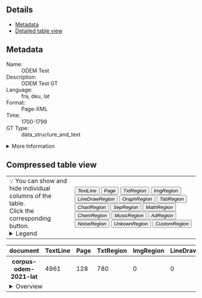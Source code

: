 <link rel="stylesheet" href="table_hide.css"/>
<div>
   <h2>Details</h2>
   <ul>
      <li>
         <a href="metadata">Metadata</a>
      </li>
      <li>
         <a href="overview">Detailed table view</a>
      </li>
   </ul>
</div>
<div class="metadata">
   <h2>Metadata</h2>
   <dl class="grid">
      <dt>Name:</dt>
      <dd>ODEM Test</dd>
      <dt>Description:</dt>
      <dd>ODEM Test GT</dd>
      <dt>Language:</dt>
      <dd>fra, deu, lat</dd>
      <dt>Format:</dt>
      <dd>Page-XML</dd>
      <dt>Time:</dt>
      <dd>1700-1799</dd>
      <dt>GT Type:</dt>
      <dd>data_structure_and_text</dd>
   </dl>
   <details>
      <summary>More Information</summary>
      <dl class="more-grid">
         <dt>Transcription Guidelines:</dt>
         <dd>OCR-D-GT</dd>
         <dt>License:</dt>
         <dd>PublicDomainMark 1.0</dd>
      </dl>
   </details>
   <h2>Compressed table view</h2>
   <div>
      <table class="noStyle">
         <tr>
            <td>💡 You can show and hide individual columns of the table.<br/>Click the corresponding button.
                                    <details>
                  <summary>Legend</summary>
                  <dl class="grid">
                     <dt>TextLine</dt>
                     <dd>TextLine</dd>
                     <dt>Page</dt>
                     <dd>Page</dd>
                     <dt>TxtRegion</dt>
                     <dd>
                        <a href="https://ocr-d.de/de/gt-guidelines/trans/lytextregion.html"
                           target="_blank">TextRegion</a>
                     </dd>
                     <dt>ImgRegion</dt>
                     <dd>
                        <a href="https://ocr-d.de/de/gt-guidelines/trans/lyBildbereiche.html"
                           target="_blank">ImageRegion</a>
                     </dd>
                     <dt>LineDrawRegion</dt>
                     <dd>LineDrawingRegion</dd>
                     <dt>GraphRegion</dt>
                     <dd>
                        <a href="https://ocr-d.de/de/gt-guidelines/trans/lyGraphik.html"
                           target="_blank">GraphicRegion</a>
                     </dd>
                     <dt>TabRegion</dt>
                     <dd>
                        <a href="https://ocr-d.de/de/gt-guidelines/trans/lyTabellen.html"
                           target="_blank">TableRegion</a>
                     </dd>
                     <dt>ChartRegion</dt>
                     <dd>ChartRegion</dd>
                     <dt>SepRegion</dt>
                     <dd>
                        <a href="https://ocr-d.de/de/gt-guidelines/trans/lySeparatoren.html"
                           target="_blank">SeperatorRegion</a>
                     </dd>
                     <dt>MathRegion</dt>
                     <dd>
                        <a href="https://ocr-d.de/de/gt-guidelines/trans/lyMathematische_Zeichen.html"
                           target="_blank">MathsRegion</a>
                     </dd>
                     <dt>ChemRegion</dt>
                     <dd>
                        <a href="https://ocr-d.de/de/gt-guidelines/trans/lyChemische_Symbole.html"
                           target="_blank">ChemRegion</a>
                     </dd>
                     <dt>MusicRegion</dt>
                     <dd>
                        <a href="https://ocr-d.de/de/gt-guidelines/trans/lyNotenzeichen.html"
                           target="_blank">MusicRegion</a>
                     </dd>
                     <dt>AdRegion</dt>
                     <dd>
                        <a href="https://ocr-d.de/de/gt-guidelines/trans/lyWerbung.html"
                           target="_blank">AdvertRegion</a>
                     </dd>
                     <dt>NoiseRegion</dt>
                     <dd>
                        <a href="https://ocr-d.de/de/gt-guidelines/trans/lyRauschen.html"
                           target="_blank">NoiseRegion</a>
                     </dd>
                     <dt>UnkownRegion</dt>
                     <dd>
                        <a href="https://ocr-d.de/de/gt-guidelines/trans/lySonstiges.html"
                           target="_blank">UnkownRegion</a>
                     </dd>
                     <dt>CustomRegion</dt>
                     <dd>CustomRegion</dd>
                  </dl>
               </details>
            </td>
            <td>
               <div class="grid-container">
                  <button onclick="document.getElementById('table_id').classList.toggle('hide2')">
                     <i>TextLine</i>
                  </button>
                  <button onclick="document.getElementById('table_id').classList.toggle('hide3')">
                     <i>Page</i>
                  </button>
                  <button onclick="document.getElementById('table_id').classList.toggle('hide4')">
                     <i>TxtRegion</i>
                  </button>
                  <button onclick="document.getElementById('table_id').classList.toggle('hide5')">
                     <i>ImgRegion</i>
                  </button>
                  <button onclick="document.getElementById('table_id').classList.toggle('hide6')">
                     <i>LineDrawRegion</i>
                  </button>
                  <button onclick="document.getElementById('table_id').classList.toggle('hide7')">
                     <i>GraphRegion</i>
                  </button>
                  <button onclick="document.getElementById('table_id').classList.toggle('hide8')">
                     <i>TabRegion</i>
                  </button>
                  <button onclick="document.getElementById('table_id').classList.toggle('hide9')">
                     <i>ChartRegion</i>
                  </button>
                  <button onclick="document.getElementById('table_id').classList.toggle('hide10')">
                     <i>SepRegion</i>
                  </button>
                  <button onclick="document.getElementById('table_id').classList.toggle('hide11')">
                     <i>MathRegion</i>
                  </button>
                  <button onclick="document.getElementById('table_id').classList.toggle('hide12')">
                     <i>ChemRegion</i>
                  </button>
                  <button onclick="document.getElementById('table_id').classList.toggle('hide13')">
                     <i>MusicRegion</i>
                  </button>
                  <button onclick="document.getElementById('table_id').classList.toggle('hide14')">
                     <i>AdRegion</i>
                  </button>
                  <button onclick="document.getElementById('table_id').classList.toggle('hide15')">
                     <i>NoiseRegion</i>
                  </button>
                  <button onclick="document.getElementById('table_id').classList.toggle('hide16')">
                     <i>UnkownRegion</i>
                  </button>
                  <button onclick="document.getElementById('table_id').classList.toggle('hide17')">
                     <i>CustomRegion</i>
                  </button>
               </div>
            </td>
         </tr>
      </table>
      <table id="table_id" class="display">
         <thead>
            <tr>
               <th>document</th>
               <th>TextLine</th>
               <th>Page</th>
               <th>TxtRegion</th>
               <th>ImgRegion</th>
               <th>LineDrawRegion</th>
               <th>GraphRegion</th>
               <th>TabRegion</th>
               <th>ChartRegion</th>
               <th>SepRegion</th>
               <th>MathRegion</th>
               <th>ChemRegion</th>
               <th>MusicRegion</th>
               <th>AdRegion</th>
               <th>NoiseRegion</th>
               <th>UnkownRegion</th>
               <th>CustomRegion</th>
            </tr>
         </thead>
         <tbody>
            <tr>
               <th>corpus-odem-2021-lat</th>
               <td>4961</td>
               <td>128</td>
               <td>780</td>
               <td>0</td>
               <td>0</td>
               <td>18</td>
               <td>0</td>
               <td>0</td>
               <td>5</td>
               <td>0</td>
               <td>0</td>
               <td>0</td>
               <td>0</td>
               <td>8</td>
               <td>0</td>
               <td>0</td>
            </tr>
            <tr>
               <td colspan="17" style="text-align:left !important;">
                  <details>
                     <summary>Overview</summary>
                     <table>
                        <thead>
                           <tr>
                              <th>document</th>
                              <th>TextLine</th>
                              <th>Page</th>
                              <th>TxtRegion</th>
                              <th>ImgRegion</th>
                              <th>LineDrawRegion</th>
                              <th>GraphRegion</th>
                              <th>TabRegion</th>
                              <th>ChartRegion</th>
                              <th>SepRegion</th>
                              <th>MathRegion</th>
                              <th>ChemRegion</th>
                              <th>MusicRegion</th>
                              <th>AdRegion</th>
                              <th>NoiseRegion</th>
                              <th>UnkownRegion</th>
                              <th>CustomRegion</th>
                           </tr>
                        </thead>
                        <tr>
                           <td>
                              <a href="https://github.com/tboenig/gt-test/blob/v2.1.27/data/corpus-odem-2021-lat/GT-PAGE/urn+nbn+de+gbv+3+1-256923-p0028-9_lat.gt.xml">urn+nbn+de+gbv+3+1-256923-p0028-9_lat.gt.xml</a>
                           </td>
                           <td>27</td>
                           <td>1</td>
                           <td>2</td>
                           <td>0</td>
                           <td>0</td>
                           <td>0</td>
                           <td>0</td>
                           <td>0</td>
                           <td>0</td>
                           <td>0</td>
                           <td>0</td>
                           <td>0</td>
                           <td>0</td>
                           <td>0</td>
                           <td>0</td>
                           <td>0</td>
                        </tr>
                        <tr>
                           <td>
                              <a href="https://github.com/tboenig/gt-test/blob/v2.1.27/data/corpus-odem-2021-lat/GT-PAGE/urn+nbn+de+gbv+3+1-315294-p0048-7_lat.gt.xml">urn+nbn+de+gbv+3+1-315294-p0048-7_lat.gt.xml</a>
                           </td>
                           <td>28</td>
                           <td>1</td>
                           <td>3</td>
                           <td>0</td>
                           <td>0</td>
                           <td>0</td>
                           <td>0</td>
                           <td>0</td>
                           <td>0</td>
                           <td>0</td>
                           <td>0</td>
                           <td>0</td>
                           <td>0</td>
                           <td>0</td>
                           <td>0</td>
                           <td>0</td>
                        </tr>
                        <tr>
                           <td>
                              <a href="https://github.com/tboenig/gt-test/blob/v2.1.27/data/corpus-odem-2021-lat/GT-PAGE/urn+nbn+de+gbv+3+1-154030-p0042-0_lat.gt.xml">urn+nbn+de+gbv+3+1-154030-p0042-0_lat.gt.xml</a>
                           </td>
                           <td>39</td>
                           <td>1</td>
                           <td>5</td>
                           <td>0</td>
                           <td>0</td>
                           <td>0</td>
                           <td>0</td>
                           <td>0</td>
                           <td>0</td>
                           <td>0</td>
                           <td>0</td>
                           <td>0</td>
                           <td>0</td>
                           <td>0</td>
                           <td>0</td>
                           <td>0</td>
                        </tr>
                        <tr>
                           <td>
                              <a href="https://github.com/tboenig/gt-test/blob/v2.1.27/data/corpus-odem-2021-lat/GT-PAGE/urn+nbn+de+gbv+3+1-694160-p0119-3_lat.gt.xml">urn+nbn+de+gbv+3+1-694160-p0119-3_lat.gt.xml</a>
                           </td>
                           <td>33</td>
                           <td>1</td>
                           <td>5</td>
                           <td>0</td>
                           <td>0</td>
                           <td>0</td>
                           <td>0</td>
                           <td>0</td>
                           <td>0</td>
                           <td>0</td>
                           <td>0</td>
                           <td>0</td>
                           <td>0</td>
                           <td>0</td>
                           <td>0</td>
                           <td>0</td>
                        </tr>
                        <tr>
                           <td>
                              <a href="https://github.com/tboenig/gt-test/blob/v2.1.27/data/corpus-odem-2021-lat/GT-PAGE/urn+nbn+de+gbv+3+1-138775-p0601-6_lat.gt.xml">urn+nbn+de+gbv+3+1-138775-p0601-6_lat.gt.xml</a>
                           </td>
                           <td>34</td>
                           <td>1</td>
                           <td>8</td>
                           <td>0</td>
                           <td>0</td>
                           <td>0</td>
                           <td>0</td>
                           <td>0</td>
                           <td>0</td>
                           <td>0</td>
                           <td>0</td>
                           <td>0</td>
                           <td>0</td>
                           <td>1</td>
                           <td>0</td>
                           <td>0</td>
                        </tr>
                        <tr>
                           <td>
                              <a href="https://github.com/tboenig/gt-test/blob/v2.1.27/data/corpus-odem-2021-lat/GT-PAGE/urn+nbn+de+gbv+3+1-672811-p0654-0_lat.gt.xml">urn+nbn+de+gbv+3+1-672811-p0654-0_lat.gt.xml</a>
                           </td>
                           <td>32</td>
                           <td>1</td>
                           <td>9</td>
                           <td>0</td>
                           <td>0</td>
                           <td>0</td>
                           <td>0</td>
                           <td>0</td>
                           <td>0</td>
                           <td>0</td>
                           <td>0</td>
                           <td>0</td>
                           <td>0</td>
                           <td>0</td>
                           <td>0</td>
                           <td>0</td>
                        </tr>
                        <tr>
                           <td>
                              <a href="https://github.com/tboenig/gt-test/blob/v2.1.27/data/corpus-odem-2021-lat/GT-PAGE/urn+nbn+de+gbv+3+1-339280-p0678-1_lat.gt.xml">urn+nbn+de+gbv+3+1-339280-p0678-1_lat.gt.xml</a>
                           </td>
                           <td>44</td>
                           <td>1</td>
                           <td>3</td>
                           <td>0</td>
                           <td>0</td>
                           <td>0</td>
                           <td>0</td>
                           <td>0</td>
                           <td>0</td>
                           <td>0</td>
                           <td>0</td>
                           <td>0</td>
                           <td>0</td>
                           <td>0</td>
                           <td>0</td>
                           <td>0</td>
                        </tr>
                        <tr>
                           <td>
                              <a href="https://github.com/tboenig/gt-test/blob/v2.1.27/data/corpus-odem-2021-lat/GT-PAGE/urn+nbn+de+gbv+3+1-814890-p0196-7_lat.gt.xml">urn+nbn+de+gbv+3+1-814890-p0196-7_lat.gt.xml</a>
                           </td>
                           <td>31</td>
                           <td>1</td>
                           <td>1</td>
                           <td>0</td>
                           <td>0</td>
                           <td>0</td>
                           <td>0</td>
                           <td>0</td>
                           <td>0</td>
                           <td>0</td>
                           <td>0</td>
                           <td>0</td>
                           <td>0</td>
                           <td>0</td>
                           <td>0</td>
                           <td>0</td>
                        </tr>
                        <tr>
                           <td>
                              <a href="https://github.com/tboenig/gt-test/blob/v2.1.27/data/corpus-odem-2021-lat/GT-PAGE/urn+nbn+de+gbv+3+1-218430-p0448-7_lat.gt.xml">urn+nbn+de+gbv+3+1-218430-p0448-7_lat.gt.xml</a>
                           </td>
                           <td>60</td>
                           <td>1</td>
                           <td>7</td>
                           <td>0</td>
                           <td>0</td>
                           <td>0</td>
                           <td>0</td>
                           <td>0</td>
                           <td>0</td>
                           <td>0</td>
                           <td>0</td>
                           <td>0</td>
                           <td>0</td>
                           <td>0</td>
                           <td>0</td>
                           <td>0</td>
                        </tr>
                        <tr>
                           <td>
                              <a href="https://github.com/tboenig/gt-test/blob/v2.1.27/data/corpus-odem-2021-lat/GT-PAGE/urn+nbn+de+gbv+3+1-675226-p0046-8_lat.gt.xml">urn+nbn+de+gbv+3+1-675226-p0046-8_lat.gt.xml</a>
                           </td>
                           <td>52</td>
                           <td>1</td>
                           <td>13</td>
                           <td>0</td>
                           <td>0</td>
                           <td>0</td>
                           <td>0</td>
                           <td>0</td>
                           <td>0</td>
                           <td>0</td>
                           <td>0</td>
                           <td>0</td>
                           <td>0</td>
                           <td>0</td>
                           <td>0</td>
                           <td>0</td>
                        </tr>
                        <tr>
                           <td>
                              <a href="https://github.com/tboenig/gt-test/blob/v2.1.27/data/corpus-odem-2021-lat/GT-PAGE/urn+nbn+de+gbv+3+1-661385-p0173-8_lat.gt.xml">urn+nbn+de+gbv+3+1-661385-p0173-8_lat.gt.xml</a>
                           </td>
                           <td>36</td>
                           <td>1</td>
                           <td>5</td>
                           <td>0</td>
                           <td>0</td>
                           <td>0</td>
                           <td>0</td>
                           <td>0</td>
                           <td>0</td>
                           <td>0</td>
                           <td>0</td>
                           <td>0</td>
                           <td>0</td>
                           <td>0</td>
                           <td>0</td>
                           <td>0</td>
                        </tr>
                        <tr>
                           <td>
                              <a href="https://github.com/tboenig/gt-test/blob/v2.1.27/data/corpus-odem-2021-lat/GT-PAGE/urn+nbn+de+gbv+3+1-800165-p0922-4_lat.gt.xml">urn+nbn+de+gbv+3+1-800165-p0922-4_lat.gt.xml</a>
                           </td>
                           <td>42</td>
                           <td>1</td>
                           <td>4</td>
                           <td>0</td>
                           <td>0</td>
                           <td>1</td>
                           <td>0</td>
                           <td>0</td>
                           <td>0</td>
                           <td>0</td>
                           <td>0</td>
                           <td>0</td>
                           <td>0</td>
                           <td>0</td>
                           <td>0</td>
                           <td>0</td>
                        </tr>
                        <tr>
                           <td>
                              <a href="https://github.com/tboenig/gt-test/blob/v2.1.27/data/corpus-odem-2021-lat/GT-PAGE/urn+nbn+de+gbv+3+1-344162-p0390-8_lat.gt.xml">urn+nbn+de+gbv+3+1-344162-p0390-8_lat.gt.xml</a>
                           </td>
                           <td>62</td>
                           <td>1</td>
                           <td>24</td>
                           <td>0</td>
                           <td>0</td>
                           <td>0</td>
                           <td>0</td>
                           <td>0</td>
                           <td>0</td>
                           <td>0</td>
                           <td>0</td>
                           <td>0</td>
                           <td>0</td>
                           <td>0</td>
                           <td>0</td>
                           <td>0</td>
                        </tr>
                        <tr>
                           <td>
                              <a href="https://github.com/tboenig/gt-test/blob/v2.1.27/data/corpus-odem-2021-lat/GT-PAGE/urn+nbn+de+gbv+3+1-310228-p0033-6_lat.gt.xml">urn+nbn+de+gbv+3+1-310228-p0033-6_lat.gt.xml</a>
                           </td>
                           <td>30</td>
                           <td>1</td>
                           <td>1</td>
                           <td>0</td>
                           <td>0</td>
                           <td>0</td>
                           <td>0</td>
                           <td>0</td>
                           <td>0</td>
                           <td>0</td>
                           <td>0</td>
                           <td>0</td>
                           <td>0</td>
                           <td>0</td>
                           <td>0</td>
                           <td>0</td>
                        </tr>
                        <tr>
                           <td>
                              <a href="https://github.com/tboenig/gt-test/blob/v2.1.27/data/corpus-odem-2021-lat/GT-PAGE/urn+nbn+de+gbv+3+1-752380-p0275-6_lat.gt.xml">urn+nbn+de+gbv+3+1-752380-p0275-6_lat.gt.xml</a>
                           </td>
                           <td>159</td>
                           <td>1</td>
                           <td>26</td>
                           <td>0</td>
                           <td>0</td>
                           <td>0</td>
                           <td>0</td>
                           <td>0</td>
                           <td>0</td>
                           <td>0</td>
                           <td>0</td>
                           <td>0</td>
                           <td>0</td>
                           <td>0</td>
                           <td>0</td>
                           <td>0</td>
                        </tr>
                        <tr>
                           <td>
                              <a href="https://github.com/tboenig/gt-test/blob/v2.1.27/data/corpus-odem-2021-lat/GT-PAGE/urn+nbn+de+gbv+3+1-790566-p0100-6_lat.gt.xml">urn+nbn+de+gbv+3+1-790566-p0100-6_lat.gt.xml</a>
                           </td>
                           <td>31</td>
                           <td>1</td>
                           <td>5</td>
                           <td>0</td>
                           <td>0</td>
                           <td>0</td>
                           <td>0</td>
                           <td>0</td>
                           <td>0</td>
                           <td>0</td>
                           <td>0</td>
                           <td>0</td>
                           <td>0</td>
                           <td>0</td>
                           <td>0</td>
                           <td>0</td>
                        </tr>
                        <tr>
                           <td>
                              <a href="https://github.com/tboenig/gt-test/blob/v2.1.27/data/corpus-odem-2021-lat/GT-PAGE/urn+nbn+de+gbv+3+1-228763-p0314-8_lat.gt.xml">urn+nbn+de+gbv+3+1-228763-p0314-8_lat.gt.xml</a>
                           </td>
                           <td>21</td>
                           <td>1</td>
                           <td>5</td>
                           <td>0</td>
                           <td>0</td>
                           <td>0</td>
                           <td>0</td>
                           <td>0</td>
                           <td>0</td>
                           <td>0</td>
                           <td>0</td>
                           <td>0</td>
                           <td>0</td>
                           <td>0</td>
                           <td>0</td>
                           <td>0</td>
                        </tr>
                        <tr>
                           <td>
                              <a href="https://github.com/tboenig/gt-test/blob/v2.1.27/data/corpus-odem-2021-lat/GT-PAGE/urn+nbn+de+gbv+3+1-235619-p0101-9_lat.gt.xml">urn+nbn+de+gbv+3+1-235619-p0101-9_lat.gt.xml</a>
                           </td>
                           <td>40</td>
                           <td>1</td>
                           <td>9</td>
                           <td>0</td>
                           <td>0</td>
                           <td>0</td>
                           <td>0</td>
                           <td>0</td>
                           <td>0</td>
                           <td>0</td>
                           <td>0</td>
                           <td>0</td>
                           <td>0</td>
                           <td>0</td>
                           <td>0</td>
                           <td>0</td>
                        </tr>
                        <tr>
                           <td>
                              <a href="https://github.com/tboenig/gt-test/blob/v2.1.27/data/corpus-odem-2021-lat/GT-PAGE/urn+nbn+de+gbv+3+1-219089-p0122-5_lat.gt.xml">urn+nbn+de+gbv+3+1-219089-p0122-5_lat.gt.xml</a>
                           </td>
                           <td>34</td>
                           <td>1</td>
                           <td>2</td>
                           <td>0</td>
                           <td>0</td>
                           <td>0</td>
                           <td>0</td>
                           <td>0</td>
                           <td>0</td>
                           <td>0</td>
                           <td>0</td>
                           <td>0</td>
                           <td>0</td>
                           <td>0</td>
                           <td>0</td>
                           <td>0</td>
                        </tr>
                        <tr>
                           <td>
                              <a href="https://github.com/tboenig/gt-test/blob/v2.1.27/data/corpus-odem-2021-lat/GT-PAGE/urn+nbn+de+gbv+3+1-204271-p0159-8_lat.gt.xml">urn+nbn+de+gbv+3+1-204271-p0159-8_lat.gt.xml</a>
                           </td>
                           <td>30</td>
                           <td>1</td>
                           <td>6</td>
                           <td>0</td>
                           <td>0</td>
                           <td>1</td>
                           <td>0</td>
                           <td>0</td>
                           <td>0</td>
                           <td>0</td>
                           <td>0</td>
                           <td>0</td>
                           <td>0</td>
                           <td>0</td>
                           <td>0</td>
                           <td>0</td>
                        </tr>
                        <tr>
                           <td>
                              <a href="https://github.com/tboenig/gt-test/blob/v2.1.27/data/corpus-odem-2021-lat/GT-PAGE/urn+nbn+de+gbv+3+1-138175-p0119-6_lat.gt.xml">urn+nbn+de+gbv+3+1-138175-p0119-6_lat.gt.xml</a>
                           </td>
                           <td>33</td>
                           <td>1</td>
                           <td>7</td>
                           <td>0</td>
                           <td>0</td>
                           <td>1</td>
                           <td>0</td>
                           <td>0</td>
                           <td>0</td>
                           <td>0</td>
                           <td>0</td>
                           <td>0</td>
                           <td>0</td>
                           <td>0</td>
                           <td>0</td>
                           <td>0</td>
                        </tr>
                        <tr>
                           <td>
                              <a href="https://github.com/tboenig/gt-test/blob/v2.1.27/data/corpus-odem-2021-lat/GT-PAGE/urn+nbn+de+gbv+3+1-677026-p0286-0_lat.gt.xml">urn+nbn+de+gbv+3+1-677026-p0286-0_lat.gt.xml</a>
                           </td>
                           <td>38</td>
                           <td>1</td>
                           <td>7</td>
                           <td>0</td>
                           <td>0</td>
                           <td>0</td>
                           <td>0</td>
                           <td>0</td>
                           <td>0</td>
                           <td>0</td>
                           <td>0</td>
                           <td>0</td>
                           <td>0</td>
                           <td>0</td>
                           <td>0</td>
                           <td>0</td>
                        </tr>
                        <tr>
                           <td>
                              <a href="https://github.com/tboenig/gt-test/blob/v2.1.27/data/corpus-odem-2021-lat/GT-PAGE/urn+nbn+de+gbv+3+1-339264-p0062-9_lat.gt.xml">urn+nbn+de+gbv+3+1-339264-p0062-9_lat.gt.xml</a>
                           </td>
                           <td>38</td>
                           <td>1</td>
                           <td>6</td>
                           <td>0</td>
                           <td>0</td>
                           <td>0</td>
                           <td>0</td>
                           <td>0</td>
                           <td>0</td>
                           <td>0</td>
                           <td>0</td>
                           <td>0</td>
                           <td>0</td>
                           <td>0</td>
                           <td>0</td>
                           <td>0</td>
                        </tr>
                        <tr>
                           <td>
                              <a href="https://github.com/tboenig/gt-test/blob/v2.1.27/data/corpus-odem-2021-lat/GT-PAGE/urn+nbn+de+gbv+3+1-136070-p0309-5_lat.gt.xml">urn+nbn+de+gbv+3+1-136070-p0309-5_lat.gt.xml</a>
                           </td>
                           <td>47</td>
                           <td>1</td>
                           <td>18</td>
                           <td>0</td>
                           <td>0</td>
                           <td>0</td>
                           <td>0</td>
                           <td>0</td>
                           <td>1</td>
                           <td>0</td>
                           <td>0</td>
                           <td>0</td>
                           <td>0</td>
                           <td>0</td>
                           <td>0</td>
                           <td>0</td>
                        </tr>
                        <tr>
                           <td>
                              <a href="https://github.com/tboenig/gt-test/blob/v2.1.27/data/corpus-odem-2021-lat/GT-PAGE/urn+nbn+de+gbv+3+1-211366-p0457-4_lat.gt.xml">urn+nbn+de+gbv+3+1-211366-p0457-4_lat.gt.xml</a>
                           </td>
                           <td>27</td>
                           <td>1</td>
                           <td>1</td>
                           <td>0</td>
                           <td>0</td>
                           <td>0</td>
                           <td>0</td>
                           <td>0</td>
                           <td>0</td>
                           <td>0</td>
                           <td>0</td>
                           <td>0</td>
                           <td>0</td>
                           <td>0</td>
                           <td>0</td>
                           <td>0</td>
                        </tr>
                        <tr>
                           <td>
                              <a href="https://github.com/tboenig/gt-test/blob/v2.1.27/data/corpus-odem-2021-lat/GT-PAGE/urn+nbn+de+gbv+3+1-456407-p0113-2_lat.gt.xml">urn+nbn+de+gbv+3+1-456407-p0113-2_lat.gt.xml</a>
                           </td>
                           <td>34</td>
                           <td>1</td>
                           <td>4</td>
                           <td>0</td>
                           <td>0</td>
                           <td>2</td>
                           <td>0</td>
                           <td>0</td>
                           <td>0</td>
                           <td>0</td>
                           <td>0</td>
                           <td>0</td>
                           <td>0</td>
                           <td>0</td>
                           <td>0</td>
                           <td>0</td>
                        </tr>
                        <tr>
                           <td>
                              <a href="https://github.com/tboenig/gt-test/blob/v2.1.27/data/corpus-odem-2021-lat/GT-PAGE/urn+nbn+de+gbv+3+1-698985-p0568-6_lat.gt.xml">urn+nbn+de+gbv+3+1-698985-p0568-6_lat.gt.xml</a>
                           </td>
                           <td>28</td>
                           <td>1</td>
                           <td>4</td>
                           <td>0</td>
                           <td>0</td>
                           <td>0</td>
                           <td>0</td>
                           <td>0</td>
                           <td>0</td>
                           <td>0</td>
                           <td>0</td>
                           <td>0</td>
                           <td>0</td>
                           <td>0</td>
                           <td>0</td>
                           <td>0</td>
                        </tr>
                        <tr>
                           <td>
                              <a href="https://github.com/tboenig/gt-test/blob/v2.1.27/data/corpus-odem-2021-lat/GT-PAGE/urn+nbn+de+gbv+3+1-702297-p0033-7_lat.gt.xml">urn+nbn+de+gbv+3+1-702297-p0033-7_lat.gt.xml</a>
                           </td>
                           <td>34</td>
                           <td>1</td>
                           <td>7</td>
                           <td>0</td>
                           <td>0</td>
                           <td>0</td>
                           <td>0</td>
                           <td>0</td>
                           <td>0</td>
                           <td>0</td>
                           <td>0</td>
                           <td>0</td>
                           <td>0</td>
                           <td>0</td>
                           <td>0</td>
                           <td>0</td>
                        </tr>
                        <tr>
                           <td>
                              <a href="https://github.com/tboenig/gt-test/blob/v2.1.27/data/corpus-odem-2021-lat/GT-PAGE/urn+nbn+de+gbv+3+1-797317-p0010-0_lat.gt.xml">urn+nbn+de+gbv+3+1-797317-p0010-0_lat.gt.xml</a>
                           </td>
                           <td>44</td>
                           <td>1</td>
                           <td>6</td>
                           <td>0</td>
                           <td>0</td>
                           <td>0</td>
                           <td>0</td>
                           <td>0</td>
                           <td>0</td>
                           <td>0</td>
                           <td>0</td>
                           <td>0</td>
                           <td>0</td>
                           <td>0</td>
                           <td>0</td>
                           <td>0</td>
                        </tr>
                        <tr>
                           <td>
                              <a href="https://github.com/tboenig/gt-test/blob/v2.1.27/data/corpus-odem-2021-lat/GT-PAGE/urn+nbn+de+gbv+3+1-136700-p0130-6_lat.gt.xml">urn+nbn+de+gbv+3+1-136700-p0130-6_lat.gt.xml</a>
                           </td>
                           <td>35</td>
                           <td>1</td>
                           <td>4</td>
                           <td>0</td>
                           <td>0</td>
                           <td>0</td>
                           <td>0</td>
                           <td>0</td>
                           <td>0</td>
                           <td>0</td>
                           <td>0</td>
                           <td>0</td>
                           <td>0</td>
                           <td>0</td>
                           <td>0</td>
                           <td>0</td>
                        </tr>
                        <tr>
                           <td>
                              <a href="https://github.com/tboenig/gt-test/blob/v2.1.27/data/corpus-odem-2021-lat/GT-PAGE/urn+nbn+de+gbv+3+1-661428-p0050-7_lat.gt.xml">urn+nbn+de+gbv+3+1-661428-p0050-7_lat.gt.xml</a>
                           </td>
                           <td>31</td>
                           <td>1</td>
                           <td>1</td>
                           <td>0</td>
                           <td>0</td>
                           <td>0</td>
                           <td>0</td>
                           <td>0</td>
                           <td>0</td>
                           <td>0</td>
                           <td>0</td>
                           <td>0</td>
                           <td>0</td>
                           <td>0</td>
                           <td>0</td>
                           <td>0</td>
                        </tr>
                        <tr>
                           <td>
                              <a href="https://github.com/tboenig/gt-test/blob/v2.1.27/data/corpus-odem-2021-lat/GT-PAGE/urn+nbn+de+gbv+3+1-823873-p0025-5_lat.gt.xml">urn+nbn+de+gbv+3+1-823873-p0025-5_lat.gt.xml</a>
                           </td>
                           <td>35</td>
                           <td>1</td>
                           <td>3</td>
                           <td>0</td>
                           <td>0</td>
                           <td>0</td>
                           <td>0</td>
                           <td>0</td>
                           <td>0</td>
                           <td>0</td>
                           <td>0</td>
                           <td>0</td>
                           <td>0</td>
                           <td>0</td>
                           <td>0</td>
                           <td>0</td>
                        </tr>
                        <tr>
                           <td>
                              <a href="https://github.com/tboenig/gt-test/blob/v2.1.27/data/corpus-odem-2021-lat/GT-PAGE/urn+nbn+de+gbv+3+1-238305-p0058-5_lat.gt.xml">urn+nbn+de+gbv+3+1-238305-p0058-5_lat.gt.xml</a>
                           </td>
                           <td>37</td>
                           <td>1</td>
                           <td>3</td>
                           <td>0</td>
                           <td>0</td>
                           <td>0</td>
                           <td>0</td>
                           <td>0</td>
                           <td>0</td>
                           <td>0</td>
                           <td>0</td>
                           <td>0</td>
                           <td>0</td>
                           <td>0</td>
                           <td>0</td>
                           <td>0</td>
                        </tr>
                        <tr>
                           <td>
                              <a href="https://github.com/tboenig/gt-test/blob/v2.1.27/data/corpus-odem-2021-lat/GT-PAGE/urn+nbn+de+gbv+3+1-298315-p0110-0_lat.gt.xml">urn+nbn+de+gbv+3+1-298315-p0110-0_lat.gt.xml</a>
                           </td>
                           <td>30</td>
                           <td>1</td>
                           <td>1</td>
                           <td>0</td>
                           <td>0</td>
                           <td>0</td>
                           <td>0</td>
                           <td>0</td>
                           <td>0</td>
                           <td>0</td>
                           <td>0</td>
                           <td>0</td>
                           <td>0</td>
                           <td>0</td>
                           <td>0</td>
                           <td>0</td>
                        </tr>
                        <tr>
                           <td>
                              <a href="https://github.com/tboenig/gt-test/blob/v2.1.27/data/corpus-odem-2021-lat/GT-PAGE/urn+nbn+de+gbv+3+1-146093-p0148-8_lat.gt.xml">urn+nbn+de+gbv+3+1-146093-p0148-8_lat.gt.xml</a>
                           </td>
                           <td>40</td>
                           <td>1</td>
                           <td>8</td>
                           <td>0</td>
                           <td>0</td>
                           <td>0</td>
                           <td>0</td>
                           <td>0</td>
                           <td>0</td>
                           <td>0</td>
                           <td>0</td>
                           <td>0</td>
                           <td>0</td>
                           <td>0</td>
                           <td>0</td>
                           <td>0</td>
                        </tr>
                        <tr>
                           <td>
                              <a href="https://github.com/tboenig/gt-test/blob/v2.1.27/data/corpus-odem-2021-lat/GT-PAGE/urn+nbn+de+gbv+3+1-774691-p0250-9_lat.gt.xml">urn+nbn+de+gbv+3+1-774691-p0250-9_lat.gt.xml</a>
                           </td>
                           <td>38</td>
                           <td>1</td>
                           <td>8</td>
                           <td>0</td>
                           <td>0</td>
                           <td>0</td>
                           <td>0</td>
                           <td>0</td>
                           <td>0</td>
                           <td>0</td>
                           <td>0</td>
                           <td>0</td>
                           <td>0</td>
                           <td>0</td>
                           <td>0</td>
                           <td>0</td>
                        </tr>
                        <tr>
                           <td>
                              <a href="https://github.com/tboenig/gt-test/blob/v2.1.27/data/corpus-odem-2021-lat/GT-PAGE/urn+nbn+de+gbv+3+1-794951-p0081-2_lat.gt.xml">urn+nbn+de+gbv+3+1-794951-p0081-2_lat.gt.xml</a>
                           </td>
                           <td>34</td>
                           <td>1</td>
                           <td>9</td>
                           <td>0</td>
                           <td>0</td>
                           <td>0</td>
                           <td>0</td>
                           <td>0</td>
                           <td>0</td>
                           <td>0</td>
                           <td>0</td>
                           <td>0</td>
                           <td>0</td>
                           <td>0</td>
                           <td>0</td>
                           <td>0</td>
                        </tr>
                        <tr>
                           <td>
                              <a href="https://github.com/tboenig/gt-test/blob/v2.1.27/data/corpus-odem-2021-lat/GT-PAGE/urn+nbn+de+gbv+3+1-169477-p0049-3_lat.gt.xml">urn+nbn+de+gbv+3+1-169477-p0049-3_lat.gt.xml</a>
                           </td>
                           <td>24</td>
                           <td>1</td>
                           <td>1</td>
                           <td>0</td>
                           <td>0</td>
                           <td>0</td>
                           <td>0</td>
                           <td>0</td>
                           <td>0</td>
                           <td>0</td>
                           <td>0</td>
                           <td>0</td>
                           <td>0</td>
                           <td>0</td>
                           <td>0</td>
                           <td>0</td>
                        </tr>
                        <tr>
                           <td>
                              <a href="https://github.com/tboenig/gt-test/blob/v2.1.27/data/corpus-odem-2021-lat/GT-PAGE/urn+nbn+de+gbv+3+1-170489-p0056-4_lat.gt.xml">urn+nbn+de+gbv+3+1-170489-p0056-4_lat.gt.xml</a>
                           </td>
                           <td>30</td>
                           <td>1</td>
                           <td>7</td>
                           <td>0</td>
                           <td>0</td>
                           <td>0</td>
                           <td>0</td>
                           <td>0</td>
                           <td>0</td>
                           <td>0</td>
                           <td>0</td>
                           <td>0</td>
                           <td>0</td>
                           <td>0</td>
                           <td>0</td>
                           <td>0</td>
                        </tr>
                        <tr>
                           <td>
                              <a href="https://github.com/tboenig/gt-test/blob/v2.1.27/data/corpus-odem-2021-lat/GT-PAGE/urn+nbn+de+gbv+3+1-261646-p0230-9_lat.gt.xml">urn+nbn+de+gbv+3+1-261646-p0230-9_lat.gt.xml</a>
                           </td>
                           <td>41</td>
                           <td>1</td>
                           <td>5</td>
                           <td>0</td>
                           <td>0</td>
                           <td>0</td>
                           <td>0</td>
                           <td>0</td>
                           <td>0</td>
                           <td>0</td>
                           <td>0</td>
                           <td>0</td>
                           <td>0</td>
                           <td>0</td>
                           <td>0</td>
                           <td>0</td>
                        </tr>
                        <tr>
                           <td>
                              <a href="https://github.com/tboenig/gt-test/blob/v2.1.27/data/corpus-odem-2021-lat/GT-PAGE/urn+nbn+de+gbv+3+1-176087-p0140-7_lat.gt.xml">urn+nbn+de+gbv+3+1-176087-p0140-7_lat.gt.xml</a>
                           </td>
                           <td>36</td>
                           <td>1</td>
                           <td>6</td>
                           <td>0</td>
                           <td>0</td>
                           <td>0</td>
                           <td>0</td>
                           <td>0</td>
                           <td>0</td>
                           <td>0</td>
                           <td>0</td>
                           <td>0</td>
                           <td>0</td>
                           <td>0</td>
                           <td>0</td>
                           <td>0</td>
                        </tr>
                        <tr>
                           <td>
                              <a href="https://github.com/tboenig/gt-test/blob/v2.1.27/data/corpus-odem-2021-lat/GT-PAGE/urn+nbn+de+gbv+3+1-688734-p0594-0_lat.gt.xml">urn+nbn+de+gbv+3+1-688734-p0594-0_lat.gt.xml</a>
                           </td>
                           <td>46</td>
                           <td>1</td>
                           <td>11</td>
                           <td>0</td>
                           <td>0</td>
                           <td>0</td>
                           <td>0</td>
                           <td>0</td>
                           <td>0</td>
                           <td>0</td>
                           <td>0</td>
                           <td>0</td>
                           <td>0</td>
                           <td>0</td>
                           <td>0</td>
                           <td>0</td>
                        </tr>
                        <tr>
                           <td>
                              <a href="https://github.com/tboenig/gt-test/blob/v2.1.27/data/corpus-odem-2021-lat/GT-PAGE/urn+nbn+de+gbv+3+1-665673-p0013-7_lat.gt.xml">urn+nbn+de+gbv+3+1-665673-p0013-7_lat.gt.xml</a>
                           </td>
                           <td>42</td>
                           <td>1</td>
                           <td>8</td>
                           <td>0</td>
                           <td>0</td>
                           <td>0</td>
                           <td>0</td>
                           <td>0</td>
                           <td>0</td>
                           <td>0</td>
                           <td>0</td>
                           <td>0</td>
                           <td>0</td>
                           <td>0</td>
                           <td>0</td>
                           <td>0</td>
                        </tr>
                        <tr>
                           <td>
                              <a href="https://github.com/tboenig/gt-test/blob/v2.1.27/data/corpus-odem-2021-lat/GT-PAGE/urn+nbn+de+gbv+3+1-325519-p0720-2_lat.gt.xml">urn+nbn+de+gbv+3+1-325519-p0720-2_lat.gt.xml</a>
                           </td>
                           <td>153</td>
                           <td>1</td>
                           <td>34</td>
                           <td>0</td>
                           <td>0</td>
                           <td>0</td>
                           <td>0</td>
                           <td>0</td>
                           <td>0</td>
                           <td>0</td>
                           <td>0</td>
                           <td>0</td>
                           <td>0</td>
                           <td>0</td>
                           <td>0</td>
                           <td>0</td>
                        </tr>
                        <tr>
                           <td>
                              <a href="https://github.com/tboenig/gt-test/blob/v2.1.27/data/corpus-odem-2021-lat/GT-PAGE/urn+nbn+de+gbv+3+1-678549-p0026-8_lat.gt.xml">urn+nbn+de+gbv+3+1-678549-p0026-8_lat.gt.xml</a>
                           </td>
                           <td>29</td>
                           <td>1</td>
                           <td>6</td>
                           <td>0</td>
                           <td>0</td>
                           <td>2</td>
                           <td>0</td>
                           <td>0</td>
                           <td>0</td>
                           <td>0</td>
                           <td>0</td>
                           <td>0</td>
                           <td>0</td>
                           <td>0</td>
                           <td>0</td>
                           <td>0</td>
                        </tr>
                        <tr>
                           <td>
                              <a href="https://github.com/tboenig/gt-test/blob/v2.1.27/data/corpus-odem-2021-lat/GT-PAGE/urn+nbn+de+gbv+3+1-192015-p0125-9_lat.gt.xml">urn+nbn+de+gbv+3+1-192015-p0125-9_lat.gt.xml</a>
                           </td>
                           <td>28</td>
                           <td>1</td>
                           <td>11</td>
                           <td>0</td>
                           <td>0</td>
                           <td>0</td>
                           <td>0</td>
                           <td>0</td>
                           <td>0</td>
                           <td>0</td>
                           <td>0</td>
                           <td>0</td>
                           <td>0</td>
                           <td>0</td>
                           <td>0</td>
                           <td>0</td>
                        </tr>
                        <tr>
                           <td>
                              <a href="https://github.com/tboenig/gt-test/blob/v2.1.27/data/corpus-odem-2021-lat/GT-PAGE/urn+nbn+de+gbv+3+1-802238-p0010-8_lat.gt.xml">urn+nbn+de+gbv+3+1-802238-p0010-8_lat.gt.xml</a>
                           </td>
                           <td>34</td>
                           <td>1</td>
                           <td>4</td>
                           <td>0</td>
                           <td>0</td>
                           <td>0</td>
                           <td>0</td>
                           <td>0</td>
                           <td>0</td>
                           <td>0</td>
                           <td>0</td>
                           <td>0</td>
                           <td>0</td>
                           <td>1</td>
                           <td>0</td>
                           <td>0</td>
                        </tr>
                        <tr>
                           <td>
                              <a href="https://github.com/tboenig/gt-test/blob/v2.1.27/data/corpus-odem-2021-lat/GT-PAGE/urn+nbn+de+gbv+3+1-321654-p0563-0_lat.gt.xml">urn+nbn+de+gbv+3+1-321654-p0563-0_lat.gt.xml</a>
                           </td>
                           <td>36</td>
                           <td>1</td>
                           <td>2</td>
                           <td>0</td>
                           <td>0</td>
                           <td>0</td>
                           <td>0</td>
                           <td>0</td>
                           <td>0</td>
                           <td>0</td>
                           <td>0</td>
                           <td>0</td>
                           <td>0</td>
                           <td>0</td>
                           <td>0</td>
                           <td>0</td>
                        </tr>
                        <tr>
                           <td>
                              <a href="https://github.com/tboenig/gt-test/blob/v2.1.27/data/corpus-odem-2021-lat/GT-PAGE/urn+nbn+de+gbv+3+1-721515-p0509-3_lat.gt.xml">urn+nbn+de+gbv+3+1-721515-p0509-3_lat.gt.xml</a>
                           </td>
                           <td>40</td>
                           <td>1</td>
                           <td>11</td>
                           <td>0</td>
                           <td>0</td>
                           <td>0</td>
                           <td>0</td>
                           <td>0</td>
                           <td>0</td>
                           <td>0</td>
                           <td>0</td>
                           <td>0</td>
                           <td>0</td>
                           <td>0</td>
                           <td>0</td>
                           <td>0</td>
                        </tr>
                        <tr>
                           <td>
                              <a href="https://github.com/tboenig/gt-test/blob/v2.1.27/data/corpus-odem-2021-lat/GT-PAGE/urn+nbn+de+gbv+3+1-481146-p0682-3_lat.gt.xml">urn+nbn+de+gbv+3+1-481146-p0682-3_lat.gt.xml</a>
                           </td>
                           <td>30</td>
                           <td>1</td>
                           <td>8</td>
                           <td>0</td>
                           <td>0</td>
                           <td>0</td>
                           <td>0</td>
                           <td>0</td>
                           <td>0</td>
                           <td>0</td>
                           <td>0</td>
                           <td>0</td>
                           <td>0</td>
                           <td>0</td>
                           <td>0</td>
                           <td>0</td>
                        </tr>
                        <tr>
                           <td>
                              <a href="https://github.com/tboenig/gt-test/blob/v2.1.27/data/corpus-odem-2021-lat/GT-PAGE/urn+nbn+de+gbv+3+1-185538-p0008-8_lat.gt.xml">urn+nbn+de+gbv+3+1-185538-p0008-8_lat.gt.xml</a>
                           </td>
                           <td>34</td>
                           <td>1</td>
                           <td>6</td>
                           <td>0</td>
                           <td>0</td>
                           <td>0</td>
                           <td>0</td>
                           <td>0</td>
                           <td>0</td>
                           <td>0</td>
                           <td>0</td>
                           <td>0</td>
                           <td>0</td>
                           <td>0</td>
                           <td>0</td>
                           <td>0</td>
                        </tr>
                        <tr>
                           <td>
                              <a href="https://github.com/tboenig/gt-test/blob/v2.1.27/data/corpus-odem-2021-lat/GT-PAGE/urn+nbn+de+gbv+3+1-706874-p0039-2_lat.gt.xml">urn+nbn+de+gbv+3+1-706874-p0039-2_lat.gt.xml</a>
                           </td>
                           <td>38</td>
                           <td>1</td>
                           <td>6</td>
                           <td>0</td>
                           <td>0</td>
                           <td>0</td>
                           <td>0</td>
                           <td>0</td>
                           <td>0</td>
                           <td>0</td>
                           <td>0</td>
                           <td>0</td>
                           <td>0</td>
                           <td>1</td>
                           <td>0</td>
                           <td>0</td>
                        </tr>
                        <tr>
                           <td>
                              <a href="https://github.com/tboenig/gt-test/blob/v2.1.27/data/corpus-odem-2021-lat/GT-PAGE/urn+nbn+de+gbv+3+1-137657-p0107-4_lat.gt.xml">urn+nbn+de+gbv+3+1-137657-p0107-4_lat.gt.xml</a>
                           </td>
                           <td>11</td>
                           <td>1</td>
                           <td>4</td>
                           <td>0</td>
                           <td>0</td>
                           <td>0</td>
                           <td>0</td>
                           <td>0</td>
                           <td>0</td>
                           <td>0</td>
                           <td>0</td>
                           <td>0</td>
                           <td>0</td>
                           <td>0</td>
                           <td>0</td>
                           <td>0</td>
                        </tr>
                        <tr>
                           <td>
                              <a href="https://github.com/tboenig/gt-test/blob/v2.1.27/data/corpus-odem-2021-lat/GT-PAGE/urn+nbn+de+gbv+3+1-331894-p0412-6_lat.gt.xml">urn+nbn+de+gbv+3+1-331894-p0412-6_lat.gt.xml</a>
                           </td>
                           <td>29</td>
                           <td>1</td>
                           <td>1</td>
                           <td>0</td>
                           <td>0</td>
                           <td>0</td>
                           <td>0</td>
                           <td>0</td>
                           <td>0</td>
                           <td>0</td>
                           <td>0</td>
                           <td>0</td>
                           <td>0</td>
                           <td>0</td>
                           <td>0</td>
                           <td>0</td>
                        </tr>
                        <tr>
                           <td>
                              <a href="https://github.com/tboenig/gt-test/blob/v2.1.27/data/corpus-odem-2021-lat/GT-PAGE/urn+nbn+de+gbv+3+1-799503-p0047-5_lat.gt.xml">urn+nbn+de+gbv+3+1-799503-p0047-5_lat.gt.xml</a>
                           </td>
                           <td>37</td>
                           <td>1</td>
                           <td>1</td>
                           <td>0</td>
                           <td>0</td>
                           <td>0</td>
                           <td>0</td>
                           <td>0</td>
                           <td>0</td>
                           <td>0</td>
                           <td>0</td>
                           <td>0</td>
                           <td>0</td>
                           <td>0</td>
                           <td>0</td>
                           <td>0</td>
                        </tr>
                        <tr>
                           <td>
                              <a href="https://github.com/tboenig/gt-test/blob/v2.1.27/data/corpus-odem-2021-lat/GT-PAGE/urn+nbn+de+gbv+3+1-217666-p0027-5_lat.gt.xml">urn+nbn+de+gbv+3+1-217666-p0027-5_lat.gt.xml</a>
                           </td>
                           <td>34</td>
                           <td>1</td>
                           <td>6</td>
                           <td>0</td>
                           <td>0</td>
                           <td>1</td>
                           <td>0</td>
                           <td>0</td>
                           <td>0</td>
                           <td>0</td>
                           <td>0</td>
                           <td>0</td>
                           <td>0</td>
                           <td>0</td>
                           <td>0</td>
                           <td>0</td>
                        </tr>
                        <tr>
                           <td>
                              <a href="https://github.com/tboenig/gt-test/blob/v2.1.27/data/corpus-odem-2021-lat/GT-PAGE/urn+nbn+de+gbv+3+1-322700-p0091-0_lat.gt.xml">urn+nbn+de+gbv+3+1-322700-p0091-0_lat.gt.xml</a>
                           </td>
                           <td>38</td>
                           <td>1</td>
                           <td>6</td>
                           <td>0</td>
                           <td>0</td>
                           <td>1</td>
                           <td>0</td>
                           <td>0</td>
                           <td>0</td>
                           <td>0</td>
                           <td>0</td>
                           <td>0</td>
                           <td>0</td>
                           <td>0</td>
                           <td>0</td>
                           <td>0</td>
                        </tr>
                        <tr>
                           <td>
                              <a href="https://github.com/tboenig/gt-test/blob/v2.1.27/data/corpus-odem-2021-lat/GT-PAGE/urn+nbn+de+gbv+3+1-836901-p1073-1_lat.gt.xml">urn+nbn+de+gbv+3+1-836901-p1073-1_lat.gt.xml</a>
                           </td>
                           <td>48</td>
                           <td>1</td>
                           <td>7</td>
                           <td>0</td>
                           <td>0</td>
                           <td>0</td>
                           <td>0</td>
                           <td>0</td>
                           <td>0</td>
                           <td>0</td>
                           <td>0</td>
                           <td>0</td>
                           <td>0</td>
                           <td>0</td>
                           <td>0</td>
                           <td>0</td>
                        </tr>
                        <tr>
                           <td>
                              <a href="https://github.com/tboenig/gt-test/blob/v2.1.27/data/corpus-odem-2021-lat/GT-PAGE/urn+nbn+de+gbv+3+1-822263-p0477-9_lat.gt.xml">urn+nbn+de+gbv+3+1-822263-p0477-9_lat.gt.xml</a>
                           </td>
                           <td>35</td>
                           <td>1</td>
                           <td>5</td>
                           <td>0</td>
                           <td>0</td>
                           <td>0</td>
                           <td>0</td>
                           <td>0</td>
                           <td>0</td>
                           <td>0</td>
                           <td>0</td>
                           <td>0</td>
                           <td>0</td>
                           <td>0</td>
                           <td>0</td>
                           <td>0</td>
                        </tr>
                        <tr>
                           <td>
                              <a href="https://github.com/tboenig/gt-test/blob/v2.1.27/data/corpus-odem-2021-lat/GT-PAGE/urn+nbn+de+gbv+3+1-770985-p0152-7_lat.gt.xml">urn+nbn+de+gbv+3+1-770985-p0152-7_lat.gt.xml</a>
                           </td>
                           <td>39</td>
                           <td>1</td>
                           <td>6</td>
                           <td>0</td>
                           <td>0</td>
                           <td>0</td>
                           <td>0</td>
                           <td>0</td>
                           <td>1</td>
                           <td>0</td>
                           <td>0</td>
                           <td>0</td>
                           <td>0</td>
                           <td>0</td>
                           <td>0</td>
                           <td>0</td>
                        </tr>
                        <tr>
                           <td>
                              <a href="https://github.com/tboenig/gt-test/blob/v2.1.27/data/corpus-odem-2021-lat/GT-PAGE/urn+nbn+de+gbv+3+1-173954-p0020-3_lat.gt.xml">urn+nbn+de+gbv+3+1-173954-p0020-3_lat.gt.xml</a>
                           </td>
                           <td>29</td>
                           <td>1</td>
                           <td>7</td>
                           <td>0</td>
                           <td>0</td>
                           <td>0</td>
                           <td>0</td>
                           <td>0</td>
                           <td>0</td>
                           <td>0</td>
                           <td>0</td>
                           <td>0</td>
                           <td>0</td>
                           <td>0</td>
                           <td>0</td>
                           <td>0</td>
                        </tr>
                        <tr>
                           <td>
                              <a href="https://github.com/tboenig/gt-test/blob/v2.1.27/data/corpus-odem-2021-lat/GT-PAGE/urn+nbn+de+gbv+3+1-836635-p0021-2_lat.gt.xml">urn+nbn+de+gbv+3+1-836635-p0021-2_lat.gt.xml</a>
                           </td>
                           <td>26</td>
                           <td>1</td>
                           <td>3</td>
                           <td>0</td>
                           <td>0</td>
                           <td>0</td>
                           <td>0</td>
                           <td>0</td>
                           <td>0</td>
                           <td>0</td>
                           <td>0</td>
                           <td>0</td>
                           <td>0</td>
                           <td>0</td>
                           <td>0</td>
                           <td>0</td>
                        </tr>
                        <tr>
                           <td>
                              <a href="https://github.com/tboenig/gt-test/blob/v2.1.27/data/corpus-odem-2021-lat/GT-PAGE/urn+nbn+de+gbv+3+1-766106-p0051-6_lat.gt.xml">urn+nbn+de+gbv+3+1-766106-p0051-6_lat.gt.xml</a>
                           </td>
                           <td>30</td>
                           <td>1</td>
                           <td>4</td>
                           <td>0</td>
                           <td>0</td>
                           <td>0</td>
                           <td>0</td>
                           <td>0</td>
                           <td>0</td>
                           <td>0</td>
                           <td>0</td>
                           <td>0</td>
                           <td>0</td>
                           <td>0</td>
                           <td>0</td>
                           <td>0</td>
                        </tr>
                        <tr>
                           <td>
                              <a href="https://github.com/tboenig/gt-test/blob/v2.1.27/data/corpus-odem-2021-lat/GT-PAGE/urn+nbn+de+gbv+3+1-192288-p0040-2_lat.gt.xml">urn+nbn+de+gbv+3+1-192288-p0040-2_lat.gt.xml</a>
                           </td>
                           <td>36</td>
                           <td>1</td>
                           <td>5</td>
                           <td>0</td>
                           <td>0</td>
                           <td>0</td>
                           <td>0</td>
                           <td>0</td>
                           <td>0</td>
                           <td>0</td>
                           <td>0</td>
                           <td>0</td>
                           <td>0</td>
                           <td>0</td>
                           <td>0</td>
                           <td>0</td>
                        </tr>
                        <tr>
                           <td>
                              <a href="https://github.com/tboenig/gt-test/blob/v2.1.27/data/corpus-odem-2021-lat/GT-PAGE/urn+nbn+de+gbv+3+1-170319-p0014-4_lat.gt.xml">urn+nbn+de+gbv+3+1-170319-p0014-4_lat.gt.xml</a>
                           </td>
                           <td>34</td>
                           <td>1</td>
                           <td>3</td>
                           <td>0</td>
                           <td>0</td>
                           <td>0</td>
                           <td>0</td>
                           <td>0</td>
                           <td>0</td>
                           <td>0</td>
                           <td>0</td>
                           <td>0</td>
                           <td>0</td>
                           <td>0</td>
                           <td>0</td>
                           <td>0</td>
                        </tr>
                        <tr>
                           <td>
                              <a href="https://github.com/tboenig/gt-test/blob/v2.1.27/data/corpus-odem-2021-lat/GT-PAGE/urn+nbn+de+gbv+3+1-751412-p0349-8_lat.gt.xml">urn+nbn+de+gbv+3+1-751412-p0349-8_lat.gt.xml</a>
                           </td>
                           <td>38</td>
                           <td>1</td>
                           <td>4</td>
                           <td>0</td>
                           <td>0</td>
                           <td>0</td>
                           <td>0</td>
                           <td>0</td>
                           <td>0</td>
                           <td>0</td>
                           <td>0</td>
                           <td>0</td>
                           <td>0</td>
                           <td>0</td>
                           <td>0</td>
                           <td>0</td>
                        </tr>
                        <tr>
                           <td>
                              <a href="https://github.com/tboenig/gt-test/blob/v2.1.27/data/corpus-odem-2021-lat/GT-PAGE/urn+nbn+de+gbv+3+1-733907-p0425-2_lat.gt.xml">urn+nbn+de+gbv+3+1-733907-p0425-2_lat.gt.xml</a>
                           </td>
                           <td>35</td>
                           <td>1</td>
                           <td>10</td>
                           <td>0</td>
                           <td>0</td>
                           <td>0</td>
                           <td>0</td>
                           <td>0</td>
                           <td>0</td>
                           <td>0</td>
                           <td>0</td>
                           <td>0</td>
                           <td>0</td>
                           <td>0</td>
                           <td>0</td>
                           <td>0</td>
                        </tr>
                        <tr>
                           <td>
                              <a href="https://github.com/tboenig/gt-test/blob/v2.1.27/data/corpus-odem-2021-lat/GT-PAGE/urn+nbn+de+gbv+3+1-716479-p0206-7_lat.gt.xml">urn+nbn+de+gbv+3+1-716479-p0206-7_lat.gt.xml</a>
                           </td>
                           <td>28</td>
                           <td>1</td>
                           <td>1</td>
                           <td>0</td>
                           <td>0</td>
                           <td>1</td>
                           <td>0</td>
                           <td>0</td>
                           <td>0</td>
                           <td>0</td>
                           <td>0</td>
                           <td>0</td>
                           <td>0</td>
                           <td>0</td>
                           <td>0</td>
                           <td>0</td>
                        </tr>
                        <tr>
                           <td>
                              <a href="https://github.com/tboenig/gt-test/blob/v2.1.27/data/corpus-odem-2021-lat/GT-PAGE/urn+nbn+de+gbv+3+1-478569-p0526-6_lat.gt.xml">urn+nbn+de+gbv+3+1-478569-p0526-6_lat.gt.xml</a>
                           </td>
                           <td>47</td>
                           <td>1</td>
                           <td>5</td>
                           <td>0</td>
                           <td>0</td>
                           <td>0</td>
                           <td>0</td>
                           <td>0</td>
                           <td>0</td>
                           <td>0</td>
                           <td>0</td>
                           <td>0</td>
                           <td>0</td>
                           <td>0</td>
                           <td>0</td>
                           <td>0</td>
                        </tr>
                        <tr>
                           <td>
                              <a href="https://github.com/tboenig/gt-test/blob/v2.1.27/data/corpus-odem-2021-lat/GT-PAGE/urn+nbn+de+gbv+3+1-157518-p0038-1_lat.gt.xml">urn+nbn+de+gbv+3+1-157518-p0038-1_lat.gt.xml</a>
                           </td>
                           <td>27</td>
                           <td>1</td>
                           <td>3</td>
                           <td>0</td>
                           <td>0</td>
                           <td>0</td>
                           <td>0</td>
                           <td>0</td>
                           <td>0</td>
                           <td>0</td>
                           <td>0</td>
                           <td>0</td>
                           <td>0</td>
                           <td>0</td>
                           <td>0</td>
                           <td>0</td>
                        </tr>
                        <tr>
                           <td>
                              <a href="https://github.com/tboenig/gt-test/blob/v2.1.27/data/corpus-odem-2021-lat/GT-PAGE/urn+nbn+de+gbv+3+1-459651-p0020-7_lat.gt.xml">urn+nbn+de+gbv+3+1-459651-p0020-7_lat.gt.xml</a>
                           </td>
                           <td>31</td>
                           <td>1</td>
                           <td>1</td>
                           <td>0</td>
                           <td>0</td>
                           <td>0</td>
                           <td>0</td>
                           <td>0</td>
                           <td>0</td>
                           <td>0</td>
                           <td>0</td>
                           <td>0</td>
                           <td>0</td>
                           <td>0</td>
                           <td>0</td>
                           <td>0</td>
                        </tr>
                        <tr>
                           <td>
                              <a href="https://github.com/tboenig/gt-test/blob/v2.1.27/data/corpus-odem-2021-lat/GT-PAGE/urn+nbn+de+gbv+3+1-672811-p0210-5_lat.gt.xml">urn+nbn+de+gbv+3+1-672811-p0210-5_lat.gt.xml</a>
                           </td>
                           <td>36</td>
                           <td>1</td>
                           <td>5</td>
                           <td>0</td>
                           <td>0</td>
                           <td>0</td>
                           <td>0</td>
                           <td>0</td>
                           <td>0</td>
                           <td>0</td>
                           <td>0</td>
                           <td>0</td>
                           <td>0</td>
                           <td>0</td>
                           <td>0</td>
                           <td>0</td>
                        </tr>
                        <tr>
                           <td>
                              <a href="https://github.com/tboenig/gt-test/blob/v2.1.27/data/corpus-odem-2021-lat/GT-PAGE/urn+nbn+de+gbv+3+1-136700-p0240-7_lat.gt.xml">urn+nbn+de+gbv+3+1-136700-p0240-7_lat.gt.xml</a>
                           </td>
                           <td>35</td>
                           <td>1</td>
                           <td>7</td>
                           <td>0</td>
                           <td>0</td>
                           <td>0</td>
                           <td>0</td>
                           <td>0</td>
                           <td>0</td>
                           <td>0</td>
                           <td>0</td>
                           <td>0</td>
                           <td>0</td>
                           <td>0</td>
                           <td>0</td>
                           <td>0</td>
                        </tr>
                        <tr>
                           <td>
                              <a href="https://github.com/tboenig/gt-test/blob/v2.1.27/data/corpus-odem-2021-lat/GT-PAGE/urn+nbn+de+gbv+3+1-202283-p0204-0_lat.gt.xml">urn+nbn+de+gbv+3+1-202283-p0204-0_lat.gt.xml</a>
                           </td>
                           <td>26</td>
                           <td>1</td>
                           <td>1</td>
                           <td>0</td>
                           <td>0</td>
                           <td>0</td>
                           <td>0</td>
                           <td>0</td>
                           <td>0</td>
                           <td>0</td>
                           <td>0</td>
                           <td>0</td>
                           <td>0</td>
                           <td>0</td>
                           <td>0</td>
                           <td>0</td>
                        </tr>
                        <tr>
                           <td>
                              <a href="https://github.com/tboenig/gt-test/blob/v2.1.27/data/corpus-odem-2021-lat/GT-PAGE/urn+nbn+de+gbv+3+1-137009-p0501-4_lat.gt.xml">urn+nbn+de+gbv+3+1-137009-p0501-4_lat.gt.xml</a>
                           </td>
                           <td>37</td>
                           <td>1</td>
                           <td>5</td>
                           <td>0</td>
                           <td>0</td>
                           <td>2</td>
                           <td>0</td>
                           <td>0</td>
                           <td>0</td>
                           <td>0</td>
                           <td>0</td>
                           <td>0</td>
                           <td>0</td>
                           <td>0</td>
                           <td>0</td>
                           <td>0</td>
                        </tr>
                        <tr>
                           <td>
                              <a href="https://github.com/tboenig/gt-test/blob/v2.1.27/data/corpus-odem-2021-lat/GT-PAGE/urn+nbn+de+gbv+3+1-509795-p0630-3_lat.gt.xml">urn+nbn+de+gbv+3+1-509795-p0630-3_lat.gt.xml</a>
                           </td>
                           <td>33</td>
                           <td>1</td>
                           <td>1</td>
                           <td>0</td>
                           <td>0</td>
                           <td>0</td>
                           <td>0</td>
                           <td>0</td>
                           <td>0</td>
                           <td>0</td>
                           <td>0</td>
                           <td>0</td>
                           <td>0</td>
                           <td>2</td>
                           <td>0</td>
                           <td>0</td>
                        </tr>
                        <tr>
                           <td>
                              <a href="https://github.com/tboenig/gt-test/blob/v2.1.27/data/corpus-odem-2021-lat/GT-PAGE/urn+nbn+de+gbv+3+1-797919-p0409-2_lat.gt.xml">urn+nbn+de+gbv+3+1-797919-p0409-2_lat.gt.xml</a>
                           </td>
                           <td>27</td>
                           <td>1</td>
                           <td>6</td>
                           <td>0</td>
                           <td>0</td>
                           <td>0</td>
                           <td>0</td>
                           <td>0</td>
                           <td>0</td>
                           <td>0</td>
                           <td>0</td>
                           <td>0</td>
                           <td>0</td>
                           <td>0</td>
                           <td>0</td>
                           <td>0</td>
                        </tr>
                        <tr>
                           <td>
                              <a href="https://github.com/tboenig/gt-test/blob/v2.1.27/data/corpus-odem-2021-lat/GT-PAGE/urn+nbn+de+gbv+3+1-676463-p0033-3_lat.gt.xml">urn+nbn+de+gbv+3+1-676463-p0033-3_lat.gt.xml</a>
                           </td>
                           <td>39</td>
                           <td>1</td>
                           <td>6</td>
                           <td>0</td>
                           <td>0</td>
                           <td>0</td>
                           <td>0</td>
                           <td>0</td>
                           <td>0</td>
                           <td>0</td>
                           <td>0</td>
                           <td>0</td>
                           <td>0</td>
                           <td>0</td>
                           <td>0</td>
                           <td>0</td>
                        </tr>
                        <tr>
                           <td>
                              <a href="https://github.com/tboenig/gt-test/blob/v2.1.27/data/corpus-odem-2021-lat/GT-PAGE/urn+nbn+de+gbv+3+1-305149-p0013-3_lat.gt.xml">urn+nbn+de+gbv+3+1-305149-p0013-3_lat.gt.xml</a>
                           </td>
                           <td>37</td>
                           <td>1</td>
                           <td>4</td>
                           <td>0</td>
                           <td>0</td>
                           <td>1</td>
                           <td>0</td>
                           <td>0</td>
                           <td>0</td>
                           <td>0</td>
                           <td>0</td>
                           <td>0</td>
                           <td>0</td>
                           <td>0</td>
                           <td>0</td>
                           <td>0</td>
                        </tr>
                        <tr>
                           <td>
                              <a href="https://github.com/tboenig/gt-test/blob/v2.1.27/data/corpus-odem-2021-lat/GT-PAGE/urn+nbn+de+gbv+3+1-757486-p0219-3_lat.gt.xml">urn+nbn+de+gbv+3+1-757486-p0219-3_lat.gt.xml</a>
                           </td>
                           <td>30</td>
                           <td>1</td>
                           <td>9</td>
                           <td>0</td>
                           <td>0</td>
                           <td>0</td>
                           <td>0</td>
                           <td>0</td>
                           <td>0</td>
                           <td>0</td>
                           <td>0</td>
                           <td>0</td>
                           <td>0</td>
                           <td>0</td>
                           <td>0</td>
                           <td>0</td>
                        </tr>
                        <tr>
                           <td>
                              <a href="https://github.com/tboenig/gt-test/blob/v2.1.27/data/corpus-odem-2021-lat/GT-PAGE/urn+nbn+de+gbv+3+1-509845-p0873-2_lat.gt.xml">urn+nbn+de+gbv+3+1-509845-p0873-2_lat.gt.xml</a>
                           </td>
                           <td>41</td>
                           <td>1</td>
                           <td>5</td>
                           <td>0</td>
                           <td>0</td>
                           <td>0</td>
                           <td>0</td>
                           <td>0</td>
                           <td>0</td>
                           <td>0</td>
                           <td>0</td>
                           <td>0</td>
                           <td>0</td>
                           <td>0</td>
                           <td>0</td>
                           <td>0</td>
                        </tr>
                        <tr>
                           <td>
                              <a href="https://github.com/tboenig/gt-test/blob/v2.1.27/data/corpus-odem-2021-lat/GT-PAGE/urn+nbn+de+gbv+3+1-433375-p0043-0_lat.gt.xml">urn+nbn+de+gbv+3+1-433375-p0043-0_lat.gt.xml</a>
                           </td>
                           <td>21</td>
                           <td>1</td>
                           <td>2</td>
                           <td>0</td>
                           <td>0</td>
                           <td>0</td>
                           <td>0</td>
                           <td>0</td>
                           <td>0</td>
                           <td>0</td>
                           <td>0</td>
                           <td>0</td>
                           <td>0</td>
                           <td>0</td>
                           <td>0</td>
                           <td>0</td>
                        </tr>
                        <tr>
                           <td>
                              <a href="https://github.com/tboenig/gt-test/blob/v2.1.27/data/corpus-odem-2021-lat/GT-PAGE/urn+nbn+de+gbv+3+1-392246-p0014-8_lat.gt.xml">urn+nbn+de+gbv+3+1-392246-p0014-8_lat.gt.xml</a>
                           </td>
                           <td>36</td>
                           <td>1</td>
                           <td>1</td>
                           <td>0</td>
                           <td>0</td>
                           <td>0</td>
                           <td>0</td>
                           <td>0</td>
                           <td>0</td>
                           <td>0</td>
                           <td>0</td>
                           <td>0</td>
                           <td>0</td>
                           <td>0</td>
                           <td>0</td>
                           <td>0</td>
                        </tr>
                        <tr>
                           <td>
                              <a href="https://github.com/tboenig/gt-test/blob/v2.1.27/data/corpus-odem-2021-lat/GT-PAGE/urn+nbn+de+gbv+3+1-721479-p0240-8_lat.gt.xml">urn+nbn+de+gbv+3+1-721479-p0240-8_lat.gt.xml</a>
                           </td>
                           <td>61</td>
                           <td>1</td>
                           <td>8</td>
                           <td>0</td>
                           <td>0</td>
                           <td>0</td>
                           <td>0</td>
                           <td>0</td>
                           <td>0</td>
                           <td>0</td>
                           <td>0</td>
                           <td>0</td>
                           <td>0</td>
                           <td>0</td>
                           <td>0</td>
                           <td>0</td>
                        </tr>
                        <tr>
                           <td>
                              <a href="https://github.com/tboenig/gt-test/blob/v2.1.27/data/corpus-odem-2021-lat/GT-PAGE/urn+nbn+de+gbv+3+1-185479-p0081-3_lat.gt.xml">urn+nbn+de+gbv+3+1-185479-p0081-3_lat.gt.xml</a>
                           </td>
                           <td>38</td>
                           <td>1</td>
                           <td>1</td>
                           <td>0</td>
                           <td>0</td>
                           <td>0</td>
                           <td>0</td>
                           <td>0</td>
                           <td>1</td>
                           <td>0</td>
                           <td>0</td>
                           <td>0</td>
                           <td>0</td>
                           <td>0</td>
                           <td>0</td>
                           <td>0</td>
                        </tr>
                        <tr>
                           <td>
                              <a href="https://github.com/tboenig/gt-test/blob/v2.1.27/data/corpus-odem-2021-lat/GT-PAGE/urn+nbn+de+gbv+3+1-250883-p0224-0_lat.gt.xml">urn+nbn+de+gbv+3+1-250883-p0224-0_lat.gt.xml</a>
                           </td>
                           <td>34</td>
                           <td>1</td>
                           <td>5</td>
                           <td>0</td>
                           <td>0</td>
                           <td>0</td>
                           <td>0</td>
                           <td>0</td>
                           <td>0</td>
                           <td>0</td>
                           <td>0</td>
                           <td>0</td>
                           <td>0</td>
                           <td>0</td>
                           <td>0</td>
                           <td>0</td>
                        </tr>
                        <tr>
                           <td>
                              <a href="https://github.com/tboenig/gt-test/blob/v2.1.27/data/corpus-odem-2021-lat/GT-PAGE/urn+nbn+de+gbv+3+1-138870-p0116-4_lat.gt.xml">urn+nbn+de+gbv+3+1-138870-p0116-4_lat.gt.xml</a>
                           </td>
                           <td>36</td>
                           <td>1</td>
                           <td>8</td>
                           <td>0</td>
                           <td>0</td>
                           <td>0</td>
                           <td>0</td>
                           <td>0</td>
                           <td>0</td>
                           <td>0</td>
                           <td>0</td>
                           <td>0</td>
                           <td>0</td>
                           <td>1</td>
                           <td>0</td>
                           <td>0</td>
                        </tr>
                        <tr>
                           <td>
                              <a href="https://github.com/tboenig/gt-test/blob/v2.1.27/data/corpus-odem-2021-lat/GT-PAGE/urn+nbn+de+gbv+3+1-131522-p0241-1_lat.gt.xml">urn+nbn+de+gbv+3+1-131522-p0241-1_lat.gt.xml</a>
                           </td>
                           <td>34</td>
                           <td>1</td>
                           <td>1</td>
                           <td>0</td>
                           <td>0</td>
                           <td>0</td>
                           <td>0</td>
                           <td>0</td>
                           <td>0</td>
                           <td>0</td>
                           <td>0</td>
                           <td>0</td>
                           <td>0</td>
                           <td>0</td>
                           <td>0</td>
                           <td>0</td>
                        </tr>
                        <tr>
                           <td>
                              <a href="https://github.com/tboenig/gt-test/blob/v2.1.27/data/corpus-odem-2021-lat/GT-PAGE/urn+nbn+de+gbv+3+1-152375-p0009-7_lat.gt.xml">urn+nbn+de+gbv+3+1-152375-p0009-7_lat.gt.xml</a>
                           </td>
                           <td>36</td>
                           <td>1</td>
                           <td>4</td>
                           <td>0</td>
                           <td>0</td>
                           <td>0</td>
                           <td>0</td>
                           <td>0</td>
                           <td>0</td>
                           <td>0</td>
                           <td>0</td>
                           <td>0</td>
                           <td>0</td>
                           <td>0</td>
                           <td>0</td>
                           <td>0</td>
                        </tr>
                        <tr>
                           <td>
                              <a href="https://github.com/tboenig/gt-test/blob/v2.1.27/data/corpus-odem-2021-lat/GT-PAGE/urn+nbn+de+gbv+3+1-180984-p0028-4_lat.gt.xml">urn+nbn+de+gbv+3+1-180984-p0028-4_lat.gt.xml</a>
                           </td>
                           <td>27</td>
                           <td>1</td>
                           <td>1</td>
                           <td>0</td>
                           <td>0</td>
                           <td>0</td>
                           <td>0</td>
                           <td>0</td>
                           <td>0</td>
                           <td>0</td>
                           <td>0</td>
                           <td>0</td>
                           <td>0</td>
                           <td>0</td>
                           <td>0</td>
                           <td>0</td>
                        </tr>
                        <tr>
                           <td>
                              <a href="https://github.com/tboenig/gt-test/blob/v2.1.27/data/corpus-odem-2021-lat/GT-PAGE/urn+nbn+de+gbv+3+1-509789-p1213-6_lat.gt.xml">urn+nbn+de+gbv+3+1-509789-p1213-6_lat.gt.xml</a>
                           </td>
                           <td>35</td>
                           <td>1</td>
                           <td>6</td>
                           <td>0</td>
                           <td>0</td>
                           <td>0</td>
                           <td>0</td>
                           <td>0</td>
                           <td>0</td>
                           <td>0</td>
                           <td>0</td>
                           <td>0</td>
                           <td>0</td>
                           <td>0</td>
                           <td>0</td>
                           <td>0</td>
                        </tr>
                        <tr>
                           <td>
                              <a href="https://github.com/tboenig/gt-test/blob/v2.1.27/data/corpus-odem-2021-lat/GT-PAGE/urn+nbn+de+gbv+3+1-793486-p0149-1_lat.gt.xml">urn+nbn+de+gbv+3+1-793486-p0149-1_lat.gt.xml</a>
                           </td>
                           <td>37</td>
                           <td>1</td>
                           <td>20</td>
                           <td>0</td>
                           <td>0</td>
                           <td>0</td>
                           <td>0</td>
                           <td>0</td>
                           <td>0</td>
                           <td>0</td>
                           <td>0</td>
                           <td>0</td>
                           <td>0</td>
                           <td>0</td>
                           <td>0</td>
                           <td>0</td>
                        </tr>
                        <tr>
                           <td>
                              <a href="https://github.com/tboenig/gt-test/blob/v2.1.27/data/corpus-odem-2021-lat/GT-PAGE/urn+nbn+de+gbv+3+1-842201-p0538-0_lat.gt.xml">urn+nbn+de+gbv+3+1-842201-p0538-0_lat.gt.xml</a>
                           </td>
                           <td>27</td>
                           <td>1</td>
                           <td>4</td>
                           <td>0</td>
                           <td>0</td>
                           <td>0</td>
                           <td>0</td>
                           <td>0</td>
                           <td>0</td>
                           <td>0</td>
                           <td>0</td>
                           <td>0</td>
                           <td>0</td>
                           <td>0</td>
                           <td>0</td>
                           <td>0</td>
                        </tr>
                        <tr>
                           <td>
                              <a href="https://github.com/tboenig/gt-test/blob/v2.1.27/data/corpus-odem-2021-lat/GT-PAGE/urn+nbn+de+gbv+3+1-678672-p0521-1_lat.gt.xml">urn+nbn+de+gbv+3+1-678672-p0521-1_lat.gt.xml</a>
                           </td>
                           <td>46</td>
                           <td>1</td>
                           <td>3</td>
                           <td>0</td>
                           <td>0</td>
                           <td>0</td>
                           <td>0</td>
                           <td>0</td>
                           <td>0</td>
                           <td>0</td>
                           <td>0</td>
                           <td>0</td>
                           <td>0</td>
                           <td>0</td>
                           <td>0</td>
                           <td>0</td>
                        </tr>
                        <tr>
                           <td>
                              <a href="https://github.com/tboenig/gt-test/blob/v2.1.27/data/corpus-odem-2021-lat/GT-PAGE/urn+nbn+de+gbv+3+1-757909-p0542-9_lat.gt.xml">urn+nbn+de+gbv+3+1-757909-p0542-9_lat.gt.xml</a>
                           </td>
                           <td>43</td>
                           <td>1</td>
                           <td>8</td>
                           <td>0</td>
                           <td>0</td>
                           <td>0</td>
                           <td>0</td>
                           <td>0</td>
                           <td>0</td>
                           <td>0</td>
                           <td>0</td>
                           <td>0</td>
                           <td>0</td>
                           <td>0</td>
                           <td>0</td>
                           <td>0</td>
                        </tr>
                        <tr>
                           <td>
                              <a href="https://github.com/tboenig/gt-test/blob/v2.1.27/data/corpus-odem-2021-lat/GT-PAGE/urn+nbn+de+gbv+3+1-347145-p0217-1_lat.gt.xml">urn+nbn+de+gbv+3+1-347145-p0217-1_lat.gt.xml</a>
                           </td>
                           <td>30</td>
                           <td>1</td>
                           <td>4</td>
                           <td>0</td>
                           <td>0</td>
                           <td>0</td>
                           <td>0</td>
                           <td>0</td>
                           <td>0</td>
                           <td>0</td>
                           <td>0</td>
                           <td>0</td>
                           <td>0</td>
                           <td>0</td>
                           <td>0</td>
                           <td>0</td>
                        </tr>
                        <tr>
                           <td>
                              <a href="https://github.com/tboenig/gt-test/blob/v2.1.27/data/corpus-odem-2021-lat/GT-PAGE/urn+nbn+de+gbv+3+1-259659-p0401-4_lat.gt.xml">urn+nbn+de+gbv+3+1-259659-p0401-4_lat.gt.xml</a>
                           </td>
                           <td>51</td>
                           <td>1</td>
                           <td>11</td>
                           <td>0</td>
                           <td>0</td>
                           <td>0</td>
                           <td>0</td>
                           <td>0</td>
                           <td>0</td>
                           <td>0</td>
                           <td>0</td>
                           <td>0</td>
                           <td>0</td>
                           <td>0</td>
                           <td>0</td>
                           <td>0</td>
                        </tr>
                        <tr>
                           <td>
                              <a href="https://github.com/tboenig/gt-test/blob/v2.1.27/data/corpus-odem-2021-lat/GT-PAGE/urn+nbn+de+gbv+3+1-216401-p0021-8_lat.gt.xml">urn+nbn+de+gbv+3+1-216401-p0021-8_lat.gt.xml</a>
                           </td>
                           <td>35</td>
                           <td>1</td>
                           <td>6</td>
                           <td>0</td>
                           <td>0</td>
                           <td>1</td>
                           <td>0</td>
                           <td>0</td>
                           <td>0</td>
                           <td>0</td>
                           <td>0</td>
                           <td>0</td>
                           <td>0</td>
                           <td>0</td>
                           <td>0</td>
                           <td>0</td>
                        </tr>
                        <tr>
                           <td>
                              <a href="https://github.com/tboenig/gt-test/blob/v2.1.27/data/corpus-odem-2021-lat/GT-PAGE/urn+nbn+de+gbv+3+1-729245-p0231-5_lat.gt.xml">urn+nbn+de+gbv+3+1-729245-p0231-5_lat.gt.xml</a>
                           </td>
                           <td>43</td>
                           <td>1</td>
                           <td>3</td>
                           <td>0</td>
                           <td>0</td>
                           <td>1</td>
                           <td>0</td>
                           <td>0</td>
                           <td>0</td>
                           <td>0</td>
                           <td>0</td>
                           <td>0</td>
                           <td>0</td>
                           <td>0</td>
                           <td>0</td>
                           <td>0</td>
                        </tr>
                        <tr>
                           <td>
                              <a href="https://github.com/tboenig/gt-test/blob/v2.1.27/data/corpus-odem-2021-lat/GT-PAGE/urn+nbn+de+gbv+3+1-138519-p1069-5_lat.gt.xml">urn+nbn+de+gbv+3+1-138519-p1069-5_lat.gt.xml</a>
                           </td>
                           <td>32</td>
                           <td>1</td>
                           <td>6</td>
                           <td>0</td>
                           <td>0</td>
                           <td>0</td>
                           <td>0</td>
                           <td>0</td>
                           <td>0</td>
                           <td>0</td>
                           <td>0</td>
                           <td>0</td>
                           <td>0</td>
                           <td>0</td>
                           <td>0</td>
                           <td>0</td>
                        </tr>
                        <tr>
                           <td>
                              <a href="https://github.com/tboenig/gt-test/blob/v2.1.27/data/corpus-odem-2021-lat/GT-PAGE/urn+nbn+de+gbv+3+1-703538-p0544-6_lat.gt.xml">urn+nbn+de+gbv+3+1-703538-p0544-6_lat.gt.xml</a>
                           </td>
                           <td>34</td>
                           <td>1</td>
                           <td>3</td>
                           <td>0</td>
                           <td>0</td>
                           <td>0</td>
                           <td>0</td>
                           <td>0</td>
                           <td>0</td>
                           <td>0</td>
                           <td>0</td>
                           <td>0</td>
                           <td>0</td>
                           <td>0</td>
                           <td>0</td>
                           <td>0</td>
                        </tr>
                        <tr>
                           <td>
                              <a href="https://github.com/tboenig/gt-test/blob/v2.1.27/data/corpus-odem-2021-lat/GT-PAGE/urn+nbn+de+gbv+3+1-779189-p0023-5_lat.gt.xml">urn+nbn+de+gbv+3+1-779189-p0023-5_lat.gt.xml</a>
                           </td>
                           <td>37</td>
                           <td>1</td>
                           <td>6</td>
                           <td>0</td>
                           <td>0</td>
                           <td>0</td>
                           <td>0</td>
                           <td>0</td>
                           <td>0</td>
                           <td>0</td>
                           <td>0</td>
                           <td>0</td>
                           <td>0</td>
                           <td>0</td>
                           <td>0</td>
                           <td>0</td>
                        </tr>
                        <tr>
                           <td>
                              <a href="https://github.com/tboenig/gt-test/blob/v2.1.27/data/corpus-odem-2021-lat/GT-PAGE/urn+nbn+de+gbv+3+1-660943-p0031-9_lat.gt.xml">urn+nbn+de+gbv+3+1-660943-p0031-9_lat.gt.xml</a>
                           </td>
                           <td>36</td>
                           <td>1</td>
                           <td>1</td>
                           <td>0</td>
                           <td>0</td>
                           <td>0</td>
                           <td>0</td>
                           <td>0</td>
                           <td>0</td>
                           <td>0</td>
                           <td>0</td>
                           <td>0</td>
                           <td>0</td>
                           <td>0</td>
                           <td>0</td>
                           <td>0</td>
                        </tr>
                        <tr>
                           <td>
                              <a href="https://github.com/tboenig/gt-test/blob/v2.1.27/data/corpus-odem-2021-lat/GT-PAGE/urn+nbn+de+gbv+3+1-168797-p0053-7_lat.gt.xml">urn+nbn+de+gbv+3+1-168797-p0053-7_lat.gt.xml</a>
                           </td>
                           <td>27</td>
                           <td>1</td>
                           <td>3</td>
                           <td>0</td>
                           <td>0</td>
                           <td>0</td>
                           <td>0</td>
                           <td>0</td>
                           <td>0</td>
                           <td>0</td>
                           <td>0</td>
                           <td>0</td>
                           <td>0</td>
                           <td>0</td>
                           <td>0</td>
                           <td>0</td>
                        </tr>
                        <tr>
                           <td>
                              <a href="https://github.com/tboenig/gt-test/blob/v2.1.27/data/corpus-odem-2021-lat/GT-PAGE/urn+nbn+de+gbv+3+1-819553-p0418-3_lat.gt.xml">urn+nbn+de+gbv+3+1-819553-p0418-3_lat.gt.xml</a>
                           </td>
                           <td>45</td>
                           <td>1</td>
                           <td>3</td>
                           <td>0</td>
                           <td>0</td>
                           <td>0</td>
                           <td>0</td>
                           <td>0</td>
                           <td>0</td>
                           <td>0</td>
                           <td>0</td>
                           <td>0</td>
                           <td>0</td>
                           <td>0</td>
                           <td>0</td>
                           <td>0</td>
                        </tr>
                        <tr>
                           <td>
                              <a href="https://github.com/tboenig/gt-test/blob/v2.1.27/data/corpus-odem-2021-lat/GT-PAGE/urn+nbn+de+gbv+3+1-825445-p0026-7_lat.gt.xml">urn+nbn+de+gbv+3+1-825445-p0026-7_lat.gt.xml</a>
                           </td>
                           <td>116</td>
                           <td>1</td>
                           <td>22</td>
                           <td>0</td>
                           <td>0</td>
                           <td>0</td>
                           <td>0</td>
                           <td>0</td>
                           <td>0</td>
                           <td>0</td>
                           <td>0</td>
                           <td>0</td>
                           <td>0</td>
                           <td>0</td>
                           <td>0</td>
                           <td>0</td>
                        </tr>
                        <tr>
                           <td>
                              <a href="https://github.com/tboenig/gt-test/blob/v2.1.27/data/corpus-odem-2021-lat/GT-PAGE/urn+nbn+de+gbv+3+1-428479-p0029-8_lat.gt.xml">urn+nbn+de+gbv+3+1-428479-p0029-8_lat.gt.xml</a>
                           </td>
                           <td>39</td>
                           <td>1</td>
                           <td>7</td>
                           <td>0</td>
                           <td>0</td>
                           <td>0</td>
                           <td>0</td>
                           <td>0</td>
                           <td>0</td>
                           <td>0</td>
                           <td>0</td>
                           <td>0</td>
                           <td>0</td>
                           <td>0</td>
                           <td>0</td>
                           <td>0</td>
                        </tr>
                        <tr>
                           <td>
                              <a href="https://github.com/tboenig/gt-test/blob/v2.1.27/data/corpus-odem-2021-lat/GT-PAGE/urn+nbn+de+gbv+3+1-232571-p0056-0_lat.gt.xml">urn+nbn+de+gbv+3+1-232571-p0056-0_lat.gt.xml</a>
                           </td>
                           <td>38</td>
                           <td>1</td>
                           <td>10</td>
                           <td>0</td>
                           <td>0</td>
                           <td>0</td>
                           <td>0</td>
                           <td>0</td>
                           <td>1</td>
                           <td>0</td>
                           <td>0</td>
                           <td>0</td>
                           <td>0</td>
                           <td>0</td>
                           <td>0</td>
                           <td>0</td>
                        </tr>
                        <tr>
                           <td>
                              <a href="https://github.com/tboenig/gt-test/blob/v2.1.27/data/corpus-odem-2021-lat/GT-PAGE/urn+nbn+de+gbv+3+1-479823-p0096-7_lat.gt.xml">urn+nbn+de+gbv+3+1-479823-p0096-7_lat.gt.xml</a>
                           </td>
                           <td>34</td>
                           <td>1</td>
                           <td>5</td>
                           <td>0</td>
                           <td>0</td>
                           <td>0</td>
                           <td>0</td>
                           <td>0</td>
                           <td>0</td>
                           <td>0</td>
                           <td>0</td>
                           <td>0</td>
                           <td>0</td>
                           <td>0</td>
                           <td>0</td>
                           <td>0</td>
                        </tr>
                        <tr>
                           <td>
                              <a href="https://github.com/tboenig/gt-test/blob/v2.1.27/data/corpus-odem-2021-lat/GT-PAGE/urn+nbn+de+gbv+3+1-799224-p0090-7_lat.gt.xml">urn+nbn+de+gbv+3+1-799224-p0090-7_lat.gt.xml</a>
                           </td>
                           <td>57</td>
                           <td>1</td>
                           <td>5</td>
                           <td>0</td>
                           <td>0</td>
                           <td>0</td>
                           <td>0</td>
                           <td>0</td>
                           <td>0</td>
                           <td>0</td>
                           <td>0</td>
                           <td>0</td>
                           <td>0</td>
                           <td>0</td>
                           <td>0</td>
                           <td>0</td>
                        </tr>
                        <tr>
                           <td>
                              <a href="https://github.com/tboenig/gt-test/blob/v2.1.27/data/corpus-odem-2021-lat/GT-PAGE/urn+nbn+de+gbv+3+1-131522-p0432-1_lat.gt.xml">urn+nbn+de+gbv+3+1-131522-p0432-1_lat.gt.xml</a>
                           </td>
                           <td>37</td>
                           <td>1</td>
                           <td>2</td>
                           <td>0</td>
                           <td>0</td>
                           <td>0</td>
                           <td>0</td>
                           <td>0</td>
                           <td>0</td>
                           <td>0</td>
                           <td>0</td>
                           <td>0</td>
                           <td>0</td>
                           <td>0</td>
                           <td>0</td>
                           <td>0</td>
                        </tr>
                        <tr>
                           <td>
                              <a href="https://github.com/tboenig/gt-test/blob/v2.1.27/data/corpus-odem-2021-lat/GT-PAGE/urn+nbn+de+gbv+3+1-114513-p0106-6_lat.gt.xml">urn+nbn+de+gbv+3+1-114513-p0106-6_lat.gt.xml</a>
                           </td>
                           <td>79</td>
                           <td>1</td>
                           <td>5</td>
                           <td>0</td>
                           <td>0</td>
                           <td>0</td>
                           <td>0</td>
                           <td>0</td>
                           <td>0</td>
                           <td>0</td>
                           <td>0</td>
                           <td>0</td>
                           <td>0</td>
                           <td>2</td>
                           <td>0</td>
                           <td>0</td>
                        </tr>
                        <tr>
                           <td>
                              <a href="https://github.com/tboenig/gt-test/blob/v2.1.27/data/corpus-odem-2021-lat/GT-PAGE/urn+nbn+de+gbv+3+1-833897-p0588-8_lat.gt.xml">urn+nbn+de+gbv+3+1-833897-p0588-8_lat.gt.xml</a>
                           </td>
                           <td>31</td>
                           <td>1</td>
                           <td>6</td>
                           <td>0</td>
                           <td>0</td>
                           <td>0</td>
                           <td>0</td>
                           <td>0</td>
                           <td>0</td>
                           <td>0</td>
                           <td>0</td>
                           <td>0</td>
                           <td>0</td>
                           <td>0</td>
                           <td>0</td>
                           <td>0</td>
                        </tr>
                        <tr>
                           <td>
                              <a href="https://github.com/tboenig/gt-test/blob/v2.1.27/data/corpus-odem-2021-lat/GT-PAGE/urn+nbn+de+gbv+3+1-133403-p0010-8_lat.gt.xml">urn+nbn+de+gbv+3+1-133403-p0010-8_lat.gt.xml</a>
                           </td>
                           <td>48</td>
                           <td>1</td>
                           <td>11</td>
                           <td>0</td>
                           <td>0</td>
                           <td>0</td>
                           <td>0</td>
                           <td>0</td>
                           <td>0</td>
                           <td>0</td>
                           <td>0</td>
                           <td>0</td>
                           <td>0</td>
                           <td>0</td>
                           <td>0</td>
                           <td>0</td>
                        </tr>
                        <tr>
                           <td>
                              <a href="https://github.com/tboenig/gt-test/blob/v2.1.27/data/corpus-odem-2021-lat/GT-PAGE/urn+nbn+de+gbv+3+1-436501-p0034-1_lat.gt.xml">urn+nbn+de+gbv+3+1-436501-p0034-1_lat.gt.xml</a>
                           </td>
                           <td>48</td>
                           <td>1</td>
                           <td>8</td>
                           <td>0</td>
                           <td>0</td>
                           <td>0</td>
                           <td>0</td>
                           <td>0</td>
                           <td>0</td>
                           <td>0</td>
                           <td>0</td>
                           <td>0</td>
                           <td>0</td>
                           <td>0</td>
                           <td>0</td>
                           <td>0</td>
                        </tr>
                        <tr>
                           <td>
                              <a href="https://github.com/tboenig/gt-test/blob/v2.1.27/data/corpus-odem-2021-lat/GT-PAGE/urn+nbn+de+gbv+3+1-701339-p0008-9_lat.gt.xml">urn+nbn+de+gbv+3+1-701339-p0008-9_lat.gt.xml</a>
                           </td>
                           <td>34</td>
                           <td>1</td>
                           <td>3</td>
                           <td>0</td>
                           <td>0</td>
                           <td>1</td>
                           <td>0</td>
                           <td>0</td>
                           <td>0</td>
                           <td>0</td>
                           <td>0</td>
                           <td>0</td>
                           <td>0</td>
                           <td>0</td>
                           <td>0</td>
                           <td>0</td>
                        </tr>
                        <tr>
                           <td>
                              <a href="https://github.com/tboenig/gt-test/blob/v2.1.27/data/corpus-odem-2021-lat/GT-PAGE/urn+nbn+de+gbv+3+1-124112-p0023-7_lat.gt.xml">urn+nbn+de+gbv+3+1-124112-p0023-7_lat.gt.xml</a>
                           </td>
                           <td>26</td>
                           <td>1</td>
                           <td>2</td>
                           <td>0</td>
                           <td>0</td>
                           <td>0</td>
                           <td>0</td>
                           <td>0</td>
                           <td>0</td>
                           <td>0</td>
                           <td>0</td>
                           <td>0</td>
                           <td>0</td>
                           <td>0</td>
                           <td>0</td>
                           <td>0</td>
                        </tr>
                        <tr>
                           <td>
                              <a href="https://github.com/tboenig/gt-test/blob/v2.1.27/data/corpus-odem-2021-lat/GT-PAGE/urn+nbn+de+gbv+3+1-233430-p0256-7_lat.gt.xml">urn+nbn+de+gbv+3+1-233430-p0256-7_lat.gt.xml</a>
                           </td>
                           <td>39</td>
                           <td>1</td>
                           <td>11</td>
                           <td>0</td>
                           <td>0</td>
                           <td>0</td>
                           <td>0</td>
                           <td>0</td>
                           <td>1</td>
                           <td>0</td>
                           <td>0</td>
                           <td>0</td>
                           <td>0</td>
                           <td>0</td>
                           <td>0</td>
                           <td>0</td>
                        </tr>
                        <tr>
                           <td>
                              <a href="https://github.com/tboenig/gt-test/blob/v2.1.27/data/corpus-odem-2021-lat/GT-PAGE/urn+nbn+de+gbv+3+1-806751-p0354-4_lat.gt.xml">urn+nbn+de+gbv+3+1-806751-p0354-4_lat.gt.xml</a>
                           </td>
                           <td>34</td>
                           <td>1</td>
                           <td>9</td>
                           <td>0</td>
                           <td>0</td>
                           <td>1</td>
                           <td>0</td>
                           <td>0</td>
                           <td>0</td>
                           <td>0</td>
                           <td>0</td>
                           <td>0</td>
                           <td>0</td>
                           <td>0</td>
                           <td>0</td>
                           <td>0</td>
                        </tr>
                        <tr>
                           <td>
                              <a href="https://github.com/tboenig/gt-test/blob/v2.1.27/data/corpus-odem-2021-lat/GT-PAGE/urn+nbn+de+gbv+3+1-671979-p0396-4_lat.gt.xml">urn+nbn+de+gbv+3+1-671979-p0396-4_lat.gt.xml</a>
                           </td>
                           <td>32</td>
                           <td>1</td>
                           <td>4</td>
                           <td>0</td>
                           <td>0</td>
                           <td>0</td>
                           <td>0</td>
                           <td>0</td>
                           <td>0</td>
                           <td>0</td>
                           <td>0</td>
                           <td>0</td>
                           <td>0</td>
                           <td>0</td>
                           <td>0</td>
                           <td>0</td>
                        </tr>
                        <tr>
                           <td>
                              <a href="https://github.com/tboenig/gt-test/blob/v2.1.27/data/corpus-odem-2021-lat/GT-PAGE/urn+nbn+de+gbv+3+1-777683-p0249-3_lat.gt.xml">urn+nbn+de+gbv+3+1-777683-p0249-3_lat.gt.xml</a>
                           </td>
                           <td>22</td>
                           <td>1</td>
                           <td>4</td>
                           <td>0</td>
                           <td>0</td>
                           <td>0</td>
                           <td>0</td>
                           <td>0</td>
                           <td>0</td>
                           <td>0</td>
                           <td>0</td>
                           <td>0</td>
                           <td>0</td>
                           <td>0</td>
                           <td>0</td>
                           <td>0</td>
                        </tr>
                        <tr>
                           <td>
                              <a href="https://github.com/tboenig/gt-test/blob/v2.1.27/data/corpus-odem-2021-lat/GT-PAGE/urn+nbn+de+gbv+3+1-486889-p0031-4_lat.gt.xml">urn+nbn+de+gbv+3+1-486889-p0031-4_lat.gt.xml</a>
                           </td>
                           <td>76</td>
                           <td>1</td>
                           <td>11</td>
                           <td>0</td>
                           <td>0</td>
                           <td>0</td>
                           <td>0</td>
                           <td>0</td>
                           <td>0</td>
                           <td>0</td>
                           <td>0</td>
                           <td>0</td>
                           <td>0</td>
                           <td>0</td>
                           <td>0</td>
                           <td>0</td>
                        </tr>
                        <tr>
                           <td>
                              <a href="https://github.com/tboenig/gt-test/blob/v2.1.27/data/corpus-odem-2021-lat/GT-PAGE/urn+nbn+de+gbv+3+1-160475-p0021-0_lat.gt.xml">urn+nbn+de+gbv+3+1-160475-p0021-0_lat.gt.xml</a>
                           </td>
                           <td>31</td>
                           <td>1</td>
                           <td>8</td>
                           <td>0</td>
                           <td>0</td>
                           <td>0</td>
                           <td>0</td>
                           <td>0</td>
                           <td>0</td>
                           <td>0</td>
                           <td>0</td>
                           <td>0</td>
                           <td>0</td>
                           <td>0</td>
                           <td>0</td>
                           <td>0</td>
                        </tr>
                        <tr>
                           <td>
                              <a href="https://github.com/tboenig/gt-test/blob/v2.1.27/data/corpus-odem-2021-lat/GT-PAGE/urn+nbn+de+gbv+3+1-188579-p0089-9_lat.gt.xml">urn+nbn+de+gbv+3+1-188579-p0089-9_lat.gt.xml</a>
                           </td>
                           <td>36</td>
                           <td>1</td>
                           <td>4</td>
                           <td>0</td>
                           <td>0</td>
                           <td>0</td>
                           <td>0</td>
                           <td>0</td>
                           <td>0</td>
                           <td>0</td>
                           <td>0</td>
                           <td>0</td>
                           <td>0</td>
                           <td>0</td>
                           <td>0</td>
                           <td>0</td>
                        </tr>
                        <tr>
                           <td>
                              <a href="https://github.com/tboenig/gt-test/blob/v2.1.27/data/corpus-odem-2021-lat/GT-PAGE/urn+nbn+de+gbv+3+1-815078-p0019-8_lat.gt.xml">urn+nbn+de+gbv+3+1-815078-p0019-8_lat.gt.xml</a>
                           </td>
                           <td>29</td>
                           <td>1</td>
                           <td>5</td>
                           <td>0</td>
                           <td>0</td>
                           <td>0</td>
                           <td>0</td>
                           <td>0</td>
                           <td>0</td>
                           <td>0</td>
                           <td>0</td>
                           <td>0</td>
                           <td>0</td>
                           <td>0</td>
                           <td>0</td>
                           <td>0</td>
                        </tr>
                        <tr>
                           <td>
                              <a href="https://github.com/tboenig/gt-test/blob/v2.1.27/data/corpus-odem-2021-lat/GT-PAGE/urn+nbn+de+gbv+3+1-724981-p0023-8_lat.gt.xml">urn+nbn+de+gbv+3+1-724981-p0023-8_lat.gt.xml</a>
                           </td>
                           <td>27</td>
                           <td>1</td>
                           <td>12</td>
                           <td>0</td>
                           <td>0</td>
                           <td>0</td>
                           <td>0</td>
                           <td>0</td>
                           <td>0</td>
                           <td>0</td>
                           <td>0</td>
                           <td>0</td>
                           <td>0</td>
                           <td>0</td>
                           <td>0</td>
                           <td>0</td>
                        </tr>
                        <tr>
                           <td>
                              <a href="https://github.com/tboenig/gt-test/blob/v2.1.27/data/corpus-odem-2021-lat/GT-PAGE/urn+nbn+de+gbv+3+1-170593-p0005-2_lat.gt.xml">urn+nbn+de+gbv+3+1-170593-p0005-2_lat.gt.xml</a>
                           </td>
                           <td>50</td>
                           <td>1</td>
                           <td>8</td>
                           <td>0</td>
                           <td>0</td>
                           <td>1</td>
                           <td>0</td>
                           <td>0</td>
                           <td>0</td>
                           <td>0</td>
                           <td>0</td>
                           <td>0</td>
                           <td>0</td>
                           <td>0</td>
                           <td>0</td>
                           <td>0</td>
                        </tr>
                        <tr>
                           <td>
                              <a href="https://github.com/tboenig/gt-test/blob/v2.1.27/data/corpus-odem-2021-lat/GT-PAGE/urn+nbn+de+gbv+3+1-840926-p0031-3_lat.gt.xml">urn+nbn+de+gbv+3+1-840926-p0031-3_lat.gt.xml</a>
                           </td>
                           <td>35</td>
                           <td>1</td>
                           <td>3</td>
                           <td>0</td>
                           <td>0</td>
                           <td>0</td>
                           <td>0</td>
                           <td>0</td>
                           <td>0</td>
                           <td>0</td>
                           <td>0</td>
                           <td>0</td>
                           <td>0</td>
                           <td>0</td>
                           <td>0</td>
                           <td>0</td>
                        </tr>
                     </table>
                  </details>
               </td>
            </tr>
         </tbody>
      </table>
   </div>
</div>

